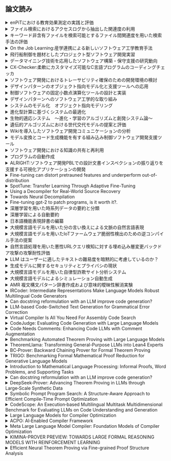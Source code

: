 ## 論文読み  

<details><summary>enPiTにおける教育効果測定の実践と評価</summary>

- [参考](https://www.jstage.jst.go.jp/article/jssst/32/1/32_1_213/_pdf)

    >論文はenPiT（エンタープライズIT人材育成プログラム）における教育効果の測定と評価に焦点を当てている。具体的には、プログラムへの参加者や教育機関での教育の効果を測定し、評価する方法が提案され、その実践結果が報告されている。

</details>

<details><summary>ファイル検索におけるアクセスログから抽出した関連度の利用</summary>

- [参考](https://ipsj.ixsq.nii.ac.jp/ej/?action=repository_action_common_download&item_id=18831&item_no=1&attribute_id=1&file_no=1)

    >アクセスログから得られた情報を利用してファイル検索の関連度を向上させる方法について述べている。具体的には、ユーザーがファイルをアクセスした履歴などのアクセスログから関連度を抽出し、それを検索のランキングやフィルタリングに利用することが議論されている。この手法は、検索結果の質を向上させ、ユーザーの検索体験を向上させることが期待される。

</details>

<details><summary>キーワード非含有ファイルを検索可能とするファイル間関連度を用いた検索手法の評価</summary>

- [参考](https://www.ieice.org/iss/de/DEWS/DEWS2008/proceedings/files/e10/e10-6.pdf)

    >この手法では、キーワードが含まれていないファイル同士の関連性を評価し、検索結果の精度向上を図っている。  

</details>

<details><summary>On the Job Learning:産学連携による新しいソフトウェア工学教育手法</summary>

- [参考](https://www.sa.cs.titech.ac.jp/~tkobaya/paper/sigss200908tkobaya.pdf)

    >この論文では、情報セキュリティに関する研究に焦点をおいている。情報セキュリティの重要性とその背後にある概念について議論している。コンピュータシステムやネットワークにおけるセキュリティ問題を中心に議論している。現代の情報セキュリティにおける課題や将来の展望についても議論している。

</details>

<details><summary>飛行船制御を題材としたプロジェクト型ソフトウェア開発実習</summary>

- [参考](https://ipsj.ixsq.nii.ac.jp/ej/?action=repository_action_common_download&item_id=67448&item_no=1&attribute_id=1&file_no=1)

    >学生が飛行船の制御システムを開発するプロジェクトである。具体的には、飛行船の飛行パスを制御するアルゴリズムやシステムの開発、制御信号の処理、センサーデータの収集と解析などが含まれる。このプロジェクトを通じて、学生はソフトウェア開発スキルを向上させると同時に、現実世界の問題に対する解決策を提供する能力を養うことができる。

</details>

<details><summary>データマイニング技術を応用したソフトウェア構築・保守支援の研究動向</summary>
             
- [参考](https://www.jstage.jst.go.jp/article/jssst/27/3/27_3_3_13/_pdf)

    >データマイニング技術を利用してソフトウェアの構築や保守を支援する研究の最新動向について述べた論文である。データマイニング技術がソフトウェア開発や保守にどのように応用されているかを述べた論文である。

</details>

<details><summary>CX-Checker:柔軟にカスタマイズ可能なC言語プログラムのコーディングチェッカ</summary>

- [参考](https://ipsj.ixsq.nii.ac.jp/ej/?action=repository_action_common_download&item_id=80670&item_no=1&attribute_id=1&file_no=1)

    >このツールは、C言語プログラムの品質向上を目的として開発され、コーディングスタンダードに準拠しているかを確認している。CX-Checkerの機能、カスタマイズ性、および効果についての内容が議論されている。

</details>

<details><summary>ソフトウェア開発におけるトレーサビリティ確保のための開発環境の検討</summary>

- [参考](https://ipsj.ixsq.nii.ac.jp/ej/?action=repository_action_common_download&item_id=82088&item_no=1&attribute_id=1&file_no=1)

    >ソフトウェア開発におけるトレーサビリティ確保のための開発環境に関する検討に焦点を当てている。具体的には、開発プロセス、ツールの選定、プロジェクト管理手法、要件管理システム、ソースコード管理システムなどが議論されている。要件から設計、実装、テスト、保守までの各段階での変更や影響を追跡し、文書化することが重要であり、適切な開発環境を構築することはプロジェクトの成功に必要である。

</details>

<details><summary>デザインパターンのオブジェクト指向モデル化と支援ツールへの応用</summary>

- [参考](https://www.jstage.jst.go.jp/article/jssst/21/1/21_1_60/_pdf)
    >デザインパターンはソフトウェア設計の再利用可能なテンプレートであり、文書ではそれをオブジェクト指向モデル化する方法や、支援ツールを用いた応用方法について論じられている。このアプローチにより、ソフトウェア開発者は効果的な設計を行い、再利用可能なソリューションを提供することができる。

</details>

<details><summary>制御ソフトウェアの固定小数点演算化ツールの設計と実装</summary>

- [参考](https://ipsj.ixsq.nii.ac.jp/ej/?action=repository_action_common_download&item_id=68338&item_no=1&attribute_id=1&file_no=1)

    >制御ソフトウェアの固定小数点演算化ツールの設計と実装は、言語の選択（車載ソフトウェアは主にC言語）、ビット幅や小数点位置の決定、演算の実装、適切なテストを含む。演算子のオーバーロードや性能と精度のバランスも重要である。

</details>

<details><summary>デザインパターンへのソフトウェア工学的な取り組み</summary>

- [参考](https://www.jstage.jst.go.jp/article/jssst/29/1/29_1_1_130/_pdf)

    >デザインパターンを理解し、適用することでソフトウェアの品質や保守性を向上させることを目指す。

</details>

<details><summary>システムのモデル化　オブジェクト指向モデリング</summary>

- [参考](https://www.jstage.jst.go.jp/article/sicejl1962/46/4/46_4_261/_pdf
)
    >システムの設計や開発において非常に重要な役割を果たす。この手法はシステムをオブジェクトとして抽象化し、それらの間の関係や相互作用を明確にする。具体的には、クラス、オブジェクト、継承、ポリモーフィズム、カプセル化などの概念を活用して、システムの構造や振る舞いをモデル化する。このモデリング手法は、開発者やステークホルダー間でのコミュニケーションを促進し、品質の高いソフトウェアの開発に役立つ。
</details>

<details><summary>進化型計算に基づくシステムの最適化</summary>

- [参考](https://www.jstage.jst.go.jp/article/sicejl1962/35/7/35_7_508/_pdf)

    >進化型計算に基づくシステム最適化は、進化アルゴリズムを使用して、複雑なシステムの最適な設計やパラメータの調整を行う手法であり、解候補を適応度関数に基づいて評価し、適応度の高い個体を選択・変異・交叉させることで、解の探索を進める。
</details>

<details><summary>生物的適応システム　～進化・学習のアルゴリズムと創発システム論～</summary>

- [参考](https://www.jstage.jst.go.jp/article/sicejl1962/40/10/40_10_752/_pdf)

    >進化や学習の原理を基にしたアルゴリズムを通じて、生物的な適応性や創発するシステムを探求している。自然界の生物が環境にどのように適応し、進化しているかを理解し、それをコンピュータ上で模倣する手法が焦点である。
</details>

<details><summary>遺伝的アルゴリズムにおける世代交代モデルの提案と評価</summary>

- [参考](https://www.jstage.jst.go.jp/article/jjsai/12/5/12_734/_pdf/-char/ja)
    >遺伝的アルゴリズムにおける世代交代モデルは、適応度の向上、収束速度、多様性の維持などに大きな影響を与えるため、問題の特性や目的に応じて適切なモデルを選択することが重要である。混合戦略や適切的モデルの導入は、それぞれのモデルの利点を組み合わせることで、より効果的な最適化を実現する可能性がある。
</details>

<details><summary>Wikiを導入したソフトウェア開発コミュニケーションの分析</summary>

- [参考](https://www.jstage.jst.go.jp/article/jsaisigtwo/2009/KSN-006/2009_02/_pdf)
    >Wikiを導入したソフトウェア開発コミュニケーションの分析では、情報共有、コラボレーション、ナレッジマネジメント、コミュニケーションパターンの観点から評価が行われる。Wikiは情報の共有や編集を容易にし、プロジェクトのナレッジを管理しやすくする。分析では、これらの要素がプロジェクトの成功にどの程度貢献しているかが評価される。
</details>

<details><summary>モデル変換とコード生成機能を有する組み込み制御ソフトウェア開発支援ツール</summary>

- [参考](https://ipsj.ixsq.nii.ac.jp/ej/?action=repository_action_common_download&item_id=109512&item_no=1&attribute_id=1&file_no=1)
    >組み込み制御ソフトウェア開発支援ツールには、モデル変換とコード生成機能が組み込まれている。これにより、モデルベースの開発アプローチを採用し、モデルから自動的にコードを生成することが可能である。これにより、開発プロセスの効率化やエラーの削減が図られる。
</details>

<details><summary>ソフトウェア開発における知識の共有と再利用</summary>

- [参考](https://www.jstage.jst.go.jp/article/jjsai/9/1/9_34/_pdf)
    >ソフトウェア開発における知識の共有と再利用は、効率的な開発プロセスのために重要である。これを実現する方法はいくつかある。例えば、コーディング制約やドキュメント化された設計ガイドラインを作成し、チーム内で共有することが挙げられる。また、コードリポジトリやドキュメント管理システムを活用して、コードやドキュメントを共有し、再利用可能なコンポーネントやパターンを継続的に蓄積していくことも重要である。さらに、チーム内での定期的なコードレビューやペアプログラミングを通じて、知識の共有と品質の向上えお図ることも効果的である。
</details>

<details><summary>プログラムの自動作成</summary>

- [参考](https://ipsj.ixsq.nii.ac.jp/ej/?action=repository_action_common_download&item_id=7042&item_no=1&attribute_id=1&file_no=1)
    >プログラムの自動生成に関数する研究は、AIの進化と共に拡大しているが、現時点では複雑なタスクや特定の文脈においては限界がある。特に、人間の創造性や抽象的な問題解決能力を模倣することは難しく、現実世界の複雑な状況に適応する能力にも限界がある。ソフトウェア工学は、ソフトウェアの開発、保守、および管理に関する原則や手法を研究する。プログラムの自動生成は、これらの原則や手法を活用して、効率的かつ信頼性の高いソフトウェアを生成することを目指している。特に、形式手法やモデル駆動型開発などのアプローチが、自動生成技術との統合において重要な役割を果たしている。
</details>

<details><summary>ALRIGHT:ソフトウェア開発PBLでの設計文書インスペクションの振り返りを支援する可視化アプリケーションの開発</summary>

- [参考](https://www.google.com/url?sa=t&source=web&rct=j&opi=89978449&url=https://www.jstage.jst.go.jp/article/repit/2024/0/2024_9/_article/-char/ja&ved=2ahUKEwjDs-nrkMGGAxU6hlYBHUtyB4sQFnoECBcQAQ&usg=AOvVaw2UUS8T35c9LGri3DPlXcKF)
    >このアプリケーションは、チームメンバーがせえっ京文書を共有し、レビューする際に視覚的な手法を使用して効率的なコラボレーションを促進する。論文では、アプリケーションの設計、実装、および評価に関する詳細が提供され、実際の効果や可能性について議論されている。
</details>

<details><summary>Fine-tuning can distort pretrauned features and underperform out-of-distribution</summary>

- [参考](https://arxiv.org/pdf/2202.10054)
    >### 背景  
    >**事前学習とファインチューニング**:最近のディープラーニングでは、一般的な大規模データセットで事前学習されたモデルを利用し、そのモデルを特定のタスクやデータセットに適合させるためにファインチューニングする手法が一般的である。  
    **分布外データにおけるパフォーマンス**:一般的に、ファインチューニングされたモデルは分布内データには良好に対応しますが、分布外データに対するパフォーマンスが懸念されている。  
    >### 研究の動機
    >モデルが分布外データに対してなぜパフォーマンスが低下するのかを理解し、ファインチューニングの手法を改善することが、この研究の中心的なテーマである。
    >### 主要な発見  
    >1.**特徴の歪み**:
    >- ファインチューニングは、事前学習されたモデルの学習済み特徴を歪め、操作を加えてしまうことがある。これは新しいデータセットに適応する際に、オリジナルの特徴が変化するためである。
    >- 特徴が歪むことで、モデルの一般化能力が損なわれ、特に分布外データに対して対応できなくなるリスクがある。  
    >2.**実験と解析**:
    >- 複数の実験を通じて、ファインチューニングがどのように特徴を変え、分布外データに対してどの程度の影響を与えるかを検証している。
    >- 結果として、ファインチューニングは分布内のパフォーマンスを向上させる一方で、分布外データでのパフォーマンスに悪影響を及ぼすことが確認された。
    >### 解決策の提案
    >- **レギュラリゼーションとレイヤーの凍結**:モデルの安定した特性を維持しつつ、新しいタスクに柔軟に適応させるために、特定のレイヤーを凍結することが有用であると提案されている。
    >- **構造的なアプローチ**:特徴の操作を最小限に抑え、むしろ事前学習された特徴の利点を維持するための戦略についても考察されている。
    >### 結論
    >この研究は、ファインチューニングが提供するメリットと同時に、それが持つ潜在的なデメリットに光を当てている。特に分布外データへの一般化能力の低下について、注意深く検討する必要があると警告している。これにより、研究者や実務者は、モデルを新しいデータセットやタスクに適応させる際の手法について再考し、調整する必要があるとしている。
</details>

<details><summary>SpotTune: Transfer Learning Through Adaptive Fine-Tuning</summary>

- [参考](https://openaccess.thecvf.com/content_CVPR_2019/papers/Guo_SpotTune_Transfer_Learning_Through_Adaptive_Fine-Tuning_CVPR_2019_paper.pdf)
    >### 問題設定
    >転移学習では、大規模なデータセットで訓練されたモデルを小規模データセットの異なるタスクに適用することがしばしばある。この際、どの層を固定し、どの層を微調整するかを選択することが重要となる。
    >### 提案手法(SpotTune)
    >提案されたSpotTuneは、各サンプルに対して異なる層の微調整を動的に選択することを可能にする手法である。特に、従来の方法とは異なり、すべてのサンプルに対して同じ層構成を固定または微調整するのではなく、サンプルごとに微調整が必要な層を自動的に決定する。
    >### 技術的詳細
    >SpotTuneは、適応的なハイパーネットワークを利用して各サンプルに対する最適な微調整パスを選択する。これにより、パフォーマンスを最大化するための動的かつ効率的なモデルチューニングを実現する。
    >### 実験と結果
    >提案手法は複数のデータセットを用いた実験で評価され、従来の微調整方法よりも優れた性能を示した。特に、異なるタスクにおける適応的な層選択により、モデルの柔軟性と精度が向上することが確認された。
</details>

<details><summary>Using a Decompiler for Real-World Source Recovery</summary>

- [参考](https://citeseerx.ist.psu.edu/document?repid=rep1&type=pdf&doi=18e857c36b5627c9f19f0da978e709ab0617a0a7)
    >### 目的
    >この研究の主な目的は、逆コンパイルを使用して実世界のソフトウェアバイナリから有用なソースコードを復元する方法と、その実用性について評価することである。
    >### 背景
    >古いソフトウェアにおいてソースコードが行方不明になっている場合、逆コンパイルによって得られたコードを基にして保守やアップデートを行うことができる。マルウェアなどのセキュリティ脅威に対し、その動作を分析するために逆コンパイラが使われる。逆コンパイルにより、バイナリの振る舞いを理解し、脆弱性や不正行為を特定することが可能である。異なるプラットフォーム間でソフトウェアを移植する際、オリジナルのソースコードがない場合には逆コンパイルによるソースコードの再現が役に立つ。このような様々な場面で逆コンパイルが用いられる。
    >### 手法
    >ここでは、特定の逆コンパイラを用いて、どのように実際のソフトウェアバイナリからソースコードを再現できるかを示している。また、その手法の限界や課題についても考察されている。例えば、コンパイルされたコードの最適化が逆コンパイルプロセスに与える影響などを分析する。
    >### 結果
    >実際のソフトウェアを対象としたケーススタディを通して、提案手法がどの程度の効果を発揮するかを示しています。これにより、逆コンパイルが実際のソフトウェアプロジェクトにおけるソースコードの理解に役立つことが実証された。
    >### 結論
    >逆コンパイルは完全なソースコード復元を保証するものではないが、バイナリからの知識抽出やセキュリティ対策の評価など、多くの実用的な場面で有用であることを示している。また、研究者は逆コンパイル技術のさらなる改善の必要性を強調している。  
</details>

<details><summary>Towards Neural Decompilation</summary>

- [参考](https://arxiv.org/pdf/1905.08325)
    >### 背景と動機
    >逆コンパイルは、セキュリティ分析、ソフトウェア保守、互換性のための解析で必要となることがありますが、従来の逆コンパイラは限界がある。特に、コードの複雑さやコンパイラの最適化により、逆コンパイルされコードの可読性が損なわれることがある。
    >ニューラルネットワークの進展を背景に、機械学習技術を応用した逆コンパイルの可能性を探ることで、より高精度な復元が期待される。
    >### 提案手法
    >本研究では、ニューラルネットワークを活用した新しいアプローチを提案している。具体的にはエンコーダ・デコーダアーキテクチャを使用し、バイナリコードを入力として取り込み、それを高水準なソースコードに変換する。
    >モデルは、Seq2Seqと呼ばれる手法に基づき、バイナリコードの命令列を直接、対応する高水準プログラム構造にマッピングする。  
    >### 実験と評価
    >提案モデルの性能を評価するため、様々な種類の入力バイナリに対して実験を行った。この評価には、既存の逆コンパイラと比較し、可読性や構造の再現性、正確性などの指標を用いて性能を分析した。
    >結果として、ニューラルネットワークによる逆コンパイルは一部のケースで従来手法を上回る結果を示し、特にオブジェクト指向プログラムや制御フローの複雑なコードに対して効果的であることが確認された。
    >### 課題と今後の研究
    >新しいアプローチにはなお解決すべき課題が存在し、特に学習データセットの充実と、様々なプログラミング言語やコンパイラ設定への適応が必要である。
    >今後の研究では、より多くのデータを用いてモデルの精度を向上させることや、異なるプログラミング言語に対する一般化能力を高めることが目指されている。  
</details>

<details><summary>Fine-tuning gpt-2 to patch programs, is it worth it?.</summary>

- [参考](https://real.mtak.hu/150350/1/Lajko-ISSQ2022.pdf)
    > GPT-2が、コードやプログラムにも適用可能かを調査している。そのために、著者たちはコードの「パッチ」をあてる、すなわちプログラムのバグ修正や機能改善のためにモデルを利用する方法を考えた。  
    > この研究では、プログラムに関連するデータセットを使って、GPT-2をファインチューニングし、コードの修正に活用できるかを試行した。  
    > 実験のプロセスでは、一般的なプログラムエラーやバグを含むデータセットを集め、それを元にGPT-2にファインチューニングを行った。次いで、ファインチューニングされたモデルがコードのパッチを生成できるか、あるいはどの程度効果的にバグを修正できるかをテストした。  
    > 結果として、ファインチューニングされたGPT-2は、ある程度のプログラム修正を自動で生成できることが確認されたが、すべてのケースで最適な解決策を提案するわけではないことも明らかになった。つまり、GPT-2は特定のシンプルな問題に対するアプローチとしては有用であるものの、より複雑なバグ修正には限界があることが示唆される。さらに、研究はGPT-2のサイズやファインチューニングに使ったデータセットの影響についても考察している。より大きなモデルや多様で質の高いデータセットを使用した場合、パフォーマンス向上の可能性がある。  
    > 結論として、GPT-2をファインチューニングしてプログラム修正に利用することは一定の価値があるものの、現状では補助的なツールとしての活用が妥当であり、この技術のさらなる進化が必要とされている。  
</details>

<details><summary>深層学習を用いた時系列データの要約と分類</summary>

- [参考](https://db-event.jpn.org/deim2018/data/papers/241.pdf)
    > 時系列データを扱うための深層学習技術を用いた手法について研究している。
    > 1. **時系列データの重要性**: 時系列データは金融市場や気象データ、センサーデータなどさまざまな領域で重要な役割を果たしている。これらのデータを効果的に分析することは、様々な意思決定や予測に役立つ。

    > 2. **深層学習の利点**: 深層学習は、大量のデータから特徴を自動で抽出し、人間が設計するよりも効率的にパターンを捉える能力がある。特に、時系列データの複雑な依存関係やパターンを学ぶのに適している。

    > 3. **要約と分類の手法**: 論文では、深層学習を用いて時系列データを要約し、それを基に分類を行う手法が紹介されている。まず、データの要約を通じて重要な特徴を抽出し、その特徴を用いて分類を行う。

    > 4. **モデルの設計と評価**: 山室氏らは、時系列データに特化した深層学習モデル（例えば、リカレントニューラルネットワーク（RNN）やその派生モデル）を設計し、それを用いて実験を行った。評価では、モデルがどれほど効果的にデータを要約し、分類が行えるかを検証し、他の手法と比較している。

    > 5. **実験結果と応用可能性**: 研究の結果、提案された深層学習モデルが従来の手法に対して優れた性能を示すことが確認された。また、この手法はさまざまな時系列データの分類問題に応用可能であることが示されている。

    > この研究は、時系列データの分析における深層学習の有効性を示し、今後の応用範囲を広げるための基盤を提供するもの。
</details>

<details><summary>深層学習による自動要約</summary>

- [参考](https://www.jstage.jst.go.jp/article/jjsai/34/4/34_446/_pdf)
> 1. **自動要約の重要性**
> 膨大な情報が日々生成される現代では、重要な情報を効率的に抽出するための自動要約技術が非常に重要である。この技術は特に長文のテキストを迅速に把握するのに使える。
> 2. **深層学習の活用**
> 西川氏の論文では、深層学習を利用した自動要約のアプローチが紹介されている。従来の手法に比べ、深層学習はより自然で人間に近い要約を生成する能力をもっている。
> 3. **概要と抽出型要約**
> 自動要約には主に「抽出型要約」と「要約生成」という2つのタイプがある。抽出型要約は、元の文章から重要な部分をそのまま抜き出す手法である。一方で、要約生成は文章全体を理解し、新たな文章を生成する。この論文では、特に抽出型要約に焦点を当て、深層学習モデルをどのように適用するかを説明している。
> 4. **モデルの訓練と評価**
> 論文では、実際に深層学習を用いて要約モデルを訓練し、その性能評価を行った結果が示されている。具体的には、教師あり学習を通したモデルの改善や、評価指標を用いた要約品質の検証が行われている。
> 5. **結果と今後の展望**
> 論文の結果として、深層学習を用いた自動要約は、従来の手法に比べて優れた結果を示していることが明らかになった。また、今後の展望として、日本語の特性を考慮したさらなるモデルの改善や、異なる分野への適用可能性が提案されている。
> この論文は、自動要約技術の発展における深層学習の重要性を示し、今後の研究の方向性を示す重要な研究である。
</details>

<details><summary>日本語機能表現辞書の編纂</summary>

- [参考](https://www.jstage.jst.go.jp/article/jnlp1994/14/5/14_5_123/_pdf)
> 1. **研究の背景と目的**:
> 日本語の機能表現は、文法的機能を持つ表現、意味を補助したり修飾したりする表現などが含まれているが、それらは多様で複雑であるため、体系的な整理が難しいという問題がある。  
> 著者らはこれらの表現を体系的に整理し、辞書形式で提供することで、自然言語処理や言語研究の基盤的なリソースを構築することを目的としている。  
> 2. **データ収集と分類**:
> 著者らは、言語資料や既存の文献をもとに、日本語の代表的な機能表現を収集した。  
> 収集した表現は、形式、意味、用法などの観点から詳細に分類された。分類基準としては、分類基準としては、文法的機能（例：テンス、ムード）、意味的役割（例：因果関係、目的）などがある。  
> 3. **辞書の編纂**:
> 各機能表現について、表現そのものの形式、使用される文脈、関連する例文、意味や機能の解説などの情報を整理した。  
> 辞書は電子的な形式でも提供され、自然言語処理システムにも容易に統合できるように設計されている。  
> 4. **自然言語処理への応用**:
> 機械翻訳や自動要約、文法チェック、情報抽出などの自然言語処理タスクでの利用を想定している。特に、日本語の表現の多様性とニュアンスを適切に処理するために、この辞書が有用となることが強調されている。  
> 5. **言語教育への貢献**:
> 辞書は、日本語学習者や教師にとっても有益なリソースであり、表現の使い方を学ぶための教材としても活用可能である。  
>
> この研究は、日本語の機能表現を体系的に捉え、それを利用しやすい形で提供することで、言語研究と技術応用の両面から、日本語理解の深化に貢献している。この辞書を通して、より正確で深い日本語の解析や生成が可能になることが期待されている。  
</details>

<details><summary>大規模言語モデルを用いた分の言い換えによる文脈の自然言語表現</summary>

- [参考](https://www.jstage.jst.go.jp/article/pjsai/JSAI2024/0/JSAI2024_3T1OS6a01/_pdf)
> 1. **研究背景**:
> 自然言語処理において、文の意味を保持しつつ文を言い換えることは重要な課題である。言い換え技術は、機械翻訳、要約生成、対話システムなど多くの応用に寄与する。  
> 大規模言語モデル（例えばBERTやGPTなど）の進化により、より自然で文脈に応じた言い換えが可能になっている。  
> 2. **研究の目的**:
> この研究は、大規模言語モデルを活用して、文の文脈を考慮した自然な言い換えを生成する手法を開発することを目指している。  
> 特に、文脈を保ちながら、多様で適切な言い換えを自動的に生成できるアルゴリズムの構築に着目している。  
> 3. **手法**:
> 提案された手法では、大規模言語モデルを利用して、与えられた文の文脈を理解し、その文脈を理解し、その文脈に応じた言い換え表現を生成する。  
> モデルはまず入力文の意味を解析し、その後、意味を維持しながら異なる表現を生成するプロセスを経る。
> 4. **実験と評価**:
> 著者らは提案手法の有効性を検証するために、いくつかの実験を行っている。これには、人間の評価者による主観的な評価や、自動評価指標を用いた定量的な評価が含まれる。
> 評価結果は、提案手法が従来の手法よりも自然で一貫した文脈を維持した言い換えを生成できることを示している。
> 5. **応用と今後の展望**:
> この技術は、対話システムにおけるユーザーインタフェースの改善、教育分野での教材開発、およびコンテンツ制作における自動化ツールとして応用が期待されている。
> 今後の課題としては、より多様な言い換え生成のためのモデルの改善や、特定の文脈に対する適応力の向上が挙げられる。

> この研究は、言い換え技術の精度を向上させるだけでなく、幅広い自然言語処理タスクへの応用可能性を示しており、言語モデルの実用化に向けた重要な一歩となっている。
</details>

<details><summary>大規模言語モデルを用いたIoTファームウェア脆弱性検出のための逆コンパイル手法の提案</summary>

- [参考](https://ipsj.ixsq.nii.ac.jp/ej/?action=repository_uri&item_id=240772&file_id=1&file_no=1)  
> 1. **背景と動機**:
> IoTデバイスは生活の多くの場面で利用されているが、そのファームウェアはしばしばセキュリティが脆弱である。これにより、攻撃者がデバイスを悪用する危険性が高くなる。  
>  ファームウェアの解析、特に逆コンパイルはセキュリティ評価の重要なプロセスであるが、そのプロセスには高度な専門知識と多大な時間を要する。  
> 2. **研究の目的**:
> 大規模言語モデルを活用して、ファームウェアのバイナリコードをより効率的に解析し、潜在的な潜在的な脆弱性を自動的に検出する手法を開発することを目指している。  
> 3. **手法**:
> 提案手法では、まずIoTデバイスのバイナリコードを抽出し、大規模言語モデルにより解析する。言語モデルは自然言語処理技術を基盤としており、コードの構造と動作を理解し、潜在的な脆弱性を指摘する。  
> モデルは、逆コンパイル過程で生成される中間表現を分析し、脆弱性パターンを検出するために訓練されている。  
> 4. **実験と評価**:
> 提案された手法はいくつかの既存のIoTデバイスファームウェアに適用され、従来の逆コンパイル手法と比較されている。  
> 実験結果によれば、提案手法はより高い精度で脆弱性を検出できることが確認されており、解析に要する時間も短縮されている。  
> 5. **応用と今後の課題**:
> この手法は、IoTデバイスのセキュリティ向上に寄与し、ファームウェア開発やデブロイメントの際のセキュリティ評価ツールとして利用されることが期待される。    
> 次のステップとして、さらなる精度向上のためのモデルの改良や、異なる種類のバイナリフォーマットへの対応、実用的なツールの開発が挙げられる。
  
> この研究は、IoTセキュリティの強化に向けた重要な貢献をしている。大規模言語モデルを活用することで、手間がかかるプロセスを自動化し、かつ成果を向上させることで、IoTデバイスの安全性を高めることを狙っている。
</details>

<details><summary>自然言語処理を用いた悪性URLクエリ検知に対する埋め込み層変更バックドア攻撃の攻撃耐性評価</summary>

- [参考](https://ipsj.ixsq.nii.ac.jp/ej/?action=repository_action_common_download&item_id=240993&item_no=1&attribute_id=1&file_no=1)
> 1. **研究の背景と目的**:
> 悪性URLの検知は、インターネットセキュリティにおいて重要な課題である。これを高精度で実現するために、NLP技術や機械学習モデルが広く利用されている。  
> 一方で、これらのモデルは「バックドア攻撃」に対して脆弱であり、攻撃者がモデル内に意図的な脆弱性を組み込むことで、誤検知を誘発する可能性がある。
> この研究の目的は、特に「埋め込み層変更」と呼ばれる方法を用いたバックドア攻撃に対するモデルの耐性を評価することである。
> 2. **攻撃手法**:
> 「埋め込み層変更バックドア攻撃」とは、モデルの埋め込み層を標的とし、意図的に改変することで、特定のトリガによって予測を操れるようにする攻撃手法である。
> この方法を用いることで、普段の検出精度を維持しつつ、特定の不正クエリが意図的に逃れるように操作できてしまう。
> 3. **実験と評価**:
> 著者らは、実際に悪性URL検知モデルにこの攻撃を適用し、どの程度の精度で攻撃が成功するかを評価した。
> また、攻撃に対するモデルの耐性を強化するために、いくつかの防御策も検討されている。
> これには、モデルのトレーニングデータを改良するアプローチや、ロバスト性を高めるための新たなトレーニング手法の導入が含まれる。
> 4. **結果と考察**:
> 結果として、このタイプのバックドア攻撃が成功する条件や、その影響の範囲が明らかにされた。
> 攻撃に対する防御策について、提案された手法はある程度の攻撃耐性を持つことが確認されたものの、完全な防御にはさらなる研究が必要であることが示された。
> 5. **今後の展望**:
> 今後はさらに効果的な防御策の開発や、他の種類の攻撃手法に対する耐性評価が必要である。
> 特に、実世界での適用を考慮したモデルの改良、およびセキュリティ評価フレームワークの構築が重要とされている。

> この研究は、NLPを用いたシステムの安全性確保において、潜在的な脅威を理解し、それに対する防御策を講じるために重要なインサイトを提供している。
</details>

<details><summary>LLM はユーザーに適したテキストの難易度を暗黙的に考慮しているのか？</summary>

- [参考](https://www.anlp.jp/proceedings/annual_meeting/2024/pdf_dir/A3-6.pdf)
> 1. **研究の背景**:
> 大規模言語モデルは、テキスト生成や質問応答などのタスクにおいて、ユーザーに対する親和性が重要である。
> 特に、教育やカスタマーサポートの分野では、ユーザーの理解度に適した情報を提供することが求められている。
> 2. **研究の目的**:
> この研究の主な目的は、LLMが生成するテキストがユーザーの知識レベルや情報処理能力に適応できているかどうかを探ることである。
> 具体的には、モデルの出力が無意識のうちに難易度を調整しているかを評価する。
> 3. **方法論**:
> 実験では、異なる理解レベルを持つと想定されるユーザーグループごとに、同一の質問をLLMに投げかける。
> 生成されたテキストの難易度を、その複雑さや専門性を評価する指標を用いて分析する。
> 4. **評価と結果**:
> 結果として、LLMはある程度までユーザーの理解度に応じたテキストを生成できることが確認されたが、これは明示的にデザインされたわけではなく、むしろモデルが持つ膨大なデータによる副次的なものと考えれる。
> いくつかのケースでは、複雑な専門用語の使用によって不適切なレベルの情報を提供してしまうことも観察された。
> 5. **考察と結論**:
> 研究は、LLMの強みである幅広いデータによる多様な表現の生成能力を強化する一方で、ユーザーのプロファイルを明示的に考慮した生成モデルの必要性に言及している。
> 将来的に、ユーザーの理解度にリアルタイムで適応できるようなアルゴリズムの開発が求められる。

> この研究は、自然言語処理システムにおけるユーザー経験向上の観点から、LLMの利用方法を再考するアプローチを提供している。
</details>

<details><summary>生成モデルに関するセキュリティとプライバシの現状</summary>

- [参考](https://ipsj.ixsq.nii.ac.jp/ej/?action=repository_action_common_download&item_id=240785&item_no=1&attribute_id=1&file_no=1)
> 1. **背景**:
> 生成モデルは、テキスト、画像、音声などの多様な形式のデータを自動生成するために用いられ、様々な分野で革新的な応用がされている。
> しかし、生成モデルの普及に伴い、セキュリティとプライバシに関する新たな問題が浮上してきている。
> 2. **セキュリティの課題**:
> 生成モデルはフェイクコンテンツを生成する能力を持つため、偽情報の拡散に悪用される可能性がある。
> また、生成モデル自体が攻撃を受けることもある。例えば、バックドア攻撃やモデルの投毒(poisoning)などにより、意図的に誤った出力を導き出すことができる。
> 3. **プライバシーの問題**:
> モデルがプライベートなデータを学習に使用する場合、そのデータが生成した出力に含まれる可能性があるため、プライバシーの侵害が懸念される。
> 特に、訓練データから学習した情報が意図せず漏洩する「メモリリーク」が問題とされている。
> 4. **現状の技術的対応**:
> フェイクコンテンツ対策として、生成物の真偽を判別する技術の開発が進められている。
> プライバシー保護のために、差分プライバシーやフェデレーテッドラーニングなどの手法が提案されているが、完全な解決には至っていない。
> 5. **結論と今後の展望**:
> 生成モデルに利点を最大化するためには、同時に考慮すべきセキュリティとプライバシーの課題が多く存在し、これらのバランスを取ることが研究者にとっての大きな挑戦である。
> 未来の展望としては、技術的進展に加えて、倫理、法律的な対応も含めた多面的なアプローチが必要であると指摘している。

> この論文は、生成モデルの後半な利用が進む中で、セキュリティとプライバシーに関する重要な課題を明らかにし、これらの課題に対処するための枠組みやアプローチを検討している。
</details>

<details><summary>大規模言語モデルを用いた自律型詐欺サイト分析システム</summary>

- [参考](https://ipsj.ixsq.nii.ac.jp/ej/?action=repository_action_common_download&item_id=240888&item_no=1&attribute_id=1&file_no=1)
> 1. **研究の背景**:
> インターネット上の詐欺サイトは、個人情報の盗難や金融詐欺を目的としており、ますます巧妙化している。
> こうしたサイトを迅速かつ正確に検出することは、ネットセキュリティにおける重大な課題である。
> 2. **研究の目的**:
> 本研究の目的は、大規模言語モデルを用いて詐欺サイトを自律的に分析し、高い精度で迅速に識別するシステムを開発することである。
> 3. **システムの概要**:
> システムは、大規模言語モデルを利用して、サイトのテキストコンテンツやメタデータを解析し、詐欺の兆候を自動で検出する。
> モデルは言語パターンやスタイル、典型的な詐欺手法に基づくキーワードの出現頻度などを分析し、サイトの危険度を評価する。
> 4. **実験と評価**:
> システムの精度を評価するために、既知の詐欺サイトと合法サイトを含むデータセットを用いて実験を行った。
> 結果として、自律型詐欺サイト分析システムは、高井正解率と低いご認識率で詐欺サイトを検出できることが示された。
> 5. **応用と利点**:
> このシステムは、企業のセキュリティチームが日常的なURL検査プロセスに統合することで、セキュリティリスクを低減し、迅速な対応を可能にする。
> 自律型であるため、人的リソースを節約し、スケーラビリティも兼ね備えている。
> 6. **今後の課題と展望**:
> システムの適用範囲拡大として、より多様な言語や市場向けに対応する必要がある。
> 絶えず進化する詐欺手法に対して、モデルの更新と検出能力の向上が求められる。

> この研究は、セキュリティ分野におけるAIの利用の可能性を拓くものであり、詐欺サイトの迅速な検知と対策を支援する有効なアプローチを提供している。
</details>

<details><summary>大規模言語モデルによるシミュレーション自動生成</summary>

> [参考](https://www.jstage.jst.go.jp/article/pjsai/JSAI2024/0/JSAI2024_1K4OS15a02/_pdf)
> 1. **研究の背景**:
> シミュレーションは科学、工学、経済学などの多くの分野で重要な役割を果たす。しかし、複雑なシミュレーションを構築することは専門的なスキルと多大な時間を要する。
> 最近のAI技術、特に大規模言語モデルは自然言語を通じて複雑なタスクを理解し、遂行する能力が高く評価されている。
> 2. **研究の目的**:
> 本研究の目的は、シミュレーションの設計と構築を自動化するために、大規模言語モデルの能力を活用することである。
> 特に、ユーザーがシミュレーションの要件を自然言語で記述し、その記述を基に言語モデルが自動的にシミュレーションを生成するシステムを開発することを目指している。
> 3. **手法**:
> 提案された手法では、シミュレーションの要件を自然言語で記述し、そのテキストを大規模言語モデルが解析する。
> モデルは解析結果を基に、シミュレーションに必要な要素やその関係を自動的に構築する。
> 生成されたシミュレーションは、ユーザーによる微調整が可能で、さらなる細部調整を通じて目的に合ったシミュレーションが実現される。
> 4. **実験と評価**:
> いくつかのケーススタディを通じて、このアプローチの有効性が検証されている。これには具体的なシミュレーションシナリオの生成とその正確性、効率性の評価が含まれる。
> 結果は提案手法が従来の手動によるシミュレーション構築と比較して大幅に時間を節約できることを示した。
> 5. **利点と応用**:
> このシステムは、シミュレーション構築の時間とコストを削減し、専門家以外のユーザーにも複雑なシミュレーションを利用する機会を提供する。
> 教育、研究開発、産業応用など、幅広い分野での応用が期待される。
> 6. **今後の展望**:
> 言語モデルをより専門的なシミュレーション分野に適用するためのさらなるトレーニングや、モデルの精度向上が進められる予定である。
> システムの拡張性を考慮した継続的な開発が見込まれる。

> この研究は、AI技術によるプロセス自動化の可能性を示し、シミュレーション生成の新しいパラダイムを提供している。
</details>

<details><summary>AMR 複文構文パターン辞書作成および意味的曖昧性解消実験</summary>

- [参考](https://ipsj.ixsq.nii.ac.jp/ej/?action=repository_action_common_download&item_id=208162&item_no=1&attribute_id=1&file_no=1)
> 抽象意味表現(AMR)と複雑な文構造の解析におけるその応用に関するものである。AMR PropBankとの関係や複雑な文パターン辞書の開発など、AMRの複雑さを掘り下げている。また、意味論的な曖昧さの解決と、解析におけるリレーショナルAMRの使用についても検討する。
> 1. 自然言語処理における抽象意味表現(AMR)の重要性は何か。  
> 抽象意味表現(AMR)は、文章の構造化された意味表現を提供することで、自然言語処理(NLP)で重要な役割を果たす。その重要性を強調するポイントをいくつか示す。  
> 1.1. 意味理解:  AMRは、使用される特定の単語に依存しない方法で文章の意味を捉える。これにより、基礎となる意味をより深く理解出来る。これは、機械翻訳、質問応答、情報検索などのタスクにとって重要である。  
> 1.2. 標準化: AMRは、文章の意味を表現するための標準化されたフレームワークとして機能し、様々なNLPシステムの比較と評価を容易にする。この標準化は、モデルのトレーニングとテストのためのベンチマークとデータセットの作成に役立つ。  
> 1.3. 曖昧さの処理: AMRは、文章内の概念間の関係を明確に表現することで、意味の曖昧さに対処するように設計されている。これは、多様性と構文のバリエーションから生じる曖昧さを解決するのに役立つ。  
> 1.4. 他のフレームワークとの統合: AMRは、Universal Dependencies(UD)などの他の言語フレームワークと統合できるため様々なNLPアプリケーションでの有用性が向上する。この統合により、構文情報と意味情報を組み合わせることで、より包括的な言語分析が可能になる。  
> 1.5. 複雑な文の解析の促進: AMRを使用すると、複雑な文の構造を解析できる。これは、微妙な言語を理解するために不可欠であり、対話システムや高度なAIなどの高度な理解を必要とするアプリケーションにも不可欠である。   
>
> 全体として、AMRはNLPの強力なツールであり、人間の言語を意味レベルで処理および理解する能力を強化し、、人工知能や計算言語学の様々なアプリケーションに非常に役立つ。  
>
> 2. この論文では、AMR解析における意味上の曖昧さの解決にどのように取り組んでいるか。  
> 2.1. リレーショナル AMR: この論文では、文中の様々なエンティティとアクションの関係を捉えることに重点を置いたリレーショナル AMRの概念について説明する。このアプローチは、文の様々な構成要素が互いにどのように相互作用するするかを強調する構造化された表現を提供することで、曖昧さを明確にするのに役立つ。  
> 2.2. 複雑な文のパターン辞書: 複雑な文の解析を支援するツールとして、複雑な文のパターン辞書の開発が言及されている。この辞書は、複雑な文の構造から生じる曖昧さを識別して解決するのに役立ち、それによってAMR 解析の精度が向上する。  
> 2.3. BERTによる微調整: この論文では、AMR 解析モデルの微調整にBERTを使用することを強調している。BERTの言語の文脈的理解を活用することで、モデルは意味の曖昧さをより適切に処理し、全体的な解析パフォーマンスを向上させることができる。  
> 2.4. 評価指標: 論文では、AMR解析システムのパフォーマンスを評価するための評価指標として、精度、再現度、Fスコアの使用について概説している。これらの指標は、システムが曖昧さをどの程度解決し、文の意味を正確に表現しているかを定量化することに役立つ。
> 2.5. 多様なデータセットでのトレーニング: 論文では、ウィキペディアやAMR PropBankから派生したデータセットなど、多様なデータセットでAMR解析モデルをトレーニングすることの重要性を強調している。様々な言語構造やコンテキストに触れることで、モデルが意味の曖昧さをより効果的に処理できるようになる。
> 
> これらの戦略を採用することで、論文では、意味の曖昧さをより適切に解決して言語をより正確で意味のある表現につながるために、AMR解析を強化する方法を示している。  
> 
> 3. この文書で説明されているAMRとユニバーサル依存関係(UD)の関係について説明する。  
> 3.1. 補完的なフレームワーク: AMRとUDは、言語の分析において異なるものの補完的な目的を果たす。AMRは文の意味的意味を捉えることを重点に置いているが、UDは文中の単語間の文法関係を記述する構文フレームワークを提供する。これらを組み合わせることで、意味情報と構文情報の両方を統合し、言語をより包括的に理解出来る。  
> 3.2. 依存関係構造: この文書では、AMRをUDが提供する依存関係構造に合わせることができることを強調する。このあわせにより、意味的役割と関係が構文的依存関係にどのように対応するかをより微妙に表現できる。AMR表現をUD構造にマッピングすることで、文法形式から意味がどのように構築されるかを分析できるようになった。  
> 3.3. 構文解析手法: この論文では、AMRとUDの両方を活用できる構文解析手法の使用について説明する。例えば、構文解析モデルは、まずUDを使用して文の構文構造を分析し、次にそれに対応するAMR表現を導出するように設計できる。この2段階のアプローチにより、構文と意味の両方の側面が考慮されるようになり、構文解析プロセスが強化される。  
> 3.4. 曖昧さの解決: AMRとUDの統合は、曖昧さの解決に役立つ。UDを通じて構文の依存関係を理解することで、パーサーはAMRの意味の役割と関係についてより情報に基づいた決定を下すことができ、曖昧な文をより適切に処理できるようになる。  
> 3.5. 標準化とベンチマーク: AMRとUDはどちらも標準化されたフレームワークであり、さまざまなNLPシステムの比較と評価を容易にする。この論文では、これらのフレームワークを一緒に使用すると、モデルのトレーニングとテストのベンチマークを作成し、最終的に意味解析タスクのパフォーマンスを向上させることができると強調している。  
>
> 要約すると、AMRとUDの関係は、言語分析における補完的な役割を特徴としており、AMRは意味的洞察を提供し、UDは統語的構造を提供する。これらの統合により、自然言語の理解と処理におけるNLPシステムの機能が強化される。  
>
> 1. AMRの概要
> - 定義: AMRは、文の意味を構造化された形式で捉える意味表現フレームワークとして紹介されている。使用されている特定の単語を抽象化し、代わりに基礎となる概念とその関係に焦点を当てている。  
> - 重要性: この論文では、機械翻訳、質問応答、情報検索などの自然言語処理(NLP)タスクにおけるAMRの重要性を強調している。  
> 2. AMRと意味的曖昧さ  
> - 曖昧さの課題: この論文では、1つの文がコンテキストに基づいて複数の解釈を持つ可能性がある言語の意味的曖昧さによって生じる課題について説明する。  
> - 解決戦略: 正確な意味解析に不可欠な、これらの曖昧さを解決するための効果的ま戦略の必要性を強調している。  
> 3. リレーショナルAMR  
> - 概念: この論文では、文中の様々なエンティティとアクションの関係に焦点を当てたリレーショナルAMRという考え方を紹介している。このアプローチは、これらの関係の構造化された表現を提供することで、曖昧さを明確にすることを目的としている。  
> - 例: この論文では、リレーショナルAMRが従来の方法よりも効果的に複雑な文を表現できる方法を示す例を示す。  
> 4. 複雑な文のパターンの辞書  
> - 開発: 著者は、複雑な文のパターンを処理するために特別に設計された辞書の作成について説明する。この辞書は、曖昧さにつながることが多い複雑な文の構造を識別してっかいせきすることに役立つ。  
> - 用途: この辞書は、意味表現の精度を向上させるためにAMR解析と組み合わせて使用される。  
> 5. BERTの微調整  
> - 方法論: この論文では、BERTを使用してAMR構文解析モデルを微調整する方法について説明する。BERTの言語のコンテキスト理解は、曖昧さをより適切に処理し、構文解析のパフォーマンスを向上させるのに役立つ。  
> - トレーニングの詳細: 使用されるデータセットやBERTモデルに設定されたパラメータなど、トレーニングプロセスの詳細が含まれる場合がある。  
> 6. 評価指標  
> - パフォーマンス評価: この論文では、精度、再現率、Fスコアなど、AMR構文解析システムのパフォーマンスを評価するために使用される評価指標の概要を示す。これらの指標は、システムが曖昧さをどの程度解決し、セマンティクスを正確に表現するかを定量化するのに役立つ。  
> - 結果: 著者は、AMR構文解析の改善におけるアプローチの有効性を示す実験の結果を提示する可能性がある。  
> 7. ユニバーサル　ディペンデンシー(UD)との統合  
> - 補完的フレームワーク: AMRとUDの関係について検討し、これらのフレームワークを統合して言語分析を強化する方法を強調する。AMRは意味的洞察を提供し、UDは構文構造を提供する。  
> - 構文解析手法: この論文では、AMRとUDの両方を活用し、より包括的な言語分析を可能にする構文解析手法について説明する。  
> 8. 結論と今後の取り組み  
> - この論文では、複合文パターン　レキシコンの開発における貢献と、それがAMR構文解析に与える影響についてまとめている。  
> - 今後の方向性: レキシコンのさらなる改良、追加の構文解析手法の検討、または他のNLPタスクでのAMRの適用の拡大など、今後の研究分野を提案する場合がある。  
</details>

<details><summary>IRCoder: Intermediate Representations Make Language Models Robust Multilingual Code Generators</summary>

- [参考](https://aclanthology.org/2024.acl-long.802.pdf)
> - 概要: この論文ではコンパイラ中間表現(IR)を使用してコード生成モデル(コードLM)の多言語機能を強化する方法について説明する。この論文では、約400万のソースコードとそれに対応するIRのペアで構成されるSLTransデータセットを紹介している。著者らは、コード補完、理解、および指示の追跡など、様々なタスクのパフォーマンスが向上する、IRでのコードLMのグラウンディングの利点を実証するための実験を実施している。この論文の目的は、中間表現を活用して多言語コード生成の理解と機能を向上させ、最終的にソフトウェア開発者の生産性を向上させることである。  
> 1. IRCoderの主な貢献は？
> 1.1. SLTransデータセットの作成: 著者らは、約400万組の自己完結型ソースコードファイルとそれに対応する中間表現(IR)で構成される並列データセットであるSLTransを開発した。  
> 1.2. グラウンディングの利点の調査: この論文では、IRでCode-LMをグラウンディングすることの利点を体系的に調査し、様々なタスクとプログラミング言語にわたって有意かつ一貫した経験的利益を実証している。  
> 1.3. IRCoderモデルの開発: 著者らは、11億から73億のパラメータのサイズに及ぶ、IRCoderと呼ばれる一連の基本および命令調整済みCode-LMを作成し、公開した。これらのモデルは、SLTransからの並列データと単一言語データの混合に対する継続的な事前トレーニングの結果である。  
> 1.4. 扱われる研究課題: この論文では、並列ソースコード-IRコーパスによる明示的なグラウンディングによるトレーニングの有効性、プロンプトの変動＠に対する堅牢性、多言語パフォーマンスの向上、事前トレーニングが指示に従うことに与える影響など、いくつかの研究課題に取り組んでいる。  
>
> これらの貢献は、コード生成モデルの堅牢性と多言語機能を強化し、様々なプログラミング言語でのコードの理解と生成を向上させることを目的としている。  
> 
> 2. 中間表現により多言語コード生成がどのように改善されるか？  
> 2.1. 共有セマンティックフレームワーク: IRは、様々なプログラミング言語の構成要素を整合できる共通のセマンティックフレームワークとして機能する。この共有表現は、様々な言語の構造を統一された形式で固定することで言語間の転送を容易にし、モデルが言語間でより効果的にコードを理解および生成するのに役立つ。  
> 2.2.   言語固有の干渉の削減: 共有IRを利用することで、モデルは言語固有のパラメータから生じる可能性のある否定的な干渉を最小限に抑えることが出来る。このアプローチにより、コード構成要素をより一般化して理解できるようになり、事前トレーニングデータの一部ではなかった言語にモデルを一般化する能力を高めることができる。  
> 2.3. 堅牢性とパフォーマンスの向上: IRでのコードLMの基盤化は、迅速な堅牢性、多言語コード補完、コード理解、および指示の追跡など、様々なタスクで大幅なパフォーマンス向上につながることが示されている。これは、従来のCode-LM事前トレーニングコーパス、よりも桁違いに小さいデータセットでトレーニングしながら実現される。  
> 2.4. 知識移転の促進: IRを使用すると、リソースの多いプログラミング言語からリソースの少ないプログラミング言語への知識の移転を効果的に行うことができる。これは、急速に進化するプログラミング言語や、コードコーパスにおける言語の偏った分布という状況では特に重要である。  
> 2.5. 言語構成の強化された学習: IRのトレーニングにより、Code-LMはIR言語の構文とセマンティクスを学習するようになり、様々なプログラミング言語のIR構成とそれぞれの構成の整合性が向上する。この整合性により、正確でコンテキストに適したコードを生成するモデルの能力が向上する。  
>
> 全体として、言語コード生成モデルのトレーニングに中間表現を統合すると、モデルの理解と生成能力が向上し、様々なプログラミング言語にわたってモデルがより堅牢で効果的になる。  
>  
> 3. この研究で使用されているデータセットとその内容は？  
> データセットはSLTransと呼ばれる。これは、自己完結型のソースコードファイルとそれに対応する中間表現(IR)のペア約400万個で構成されている。  
> SLTransデータセットの主な機能は次のとおりである。  
> 3.1. 並列ソースコードIRペア: データセット内の各エントリは、ソースコードファイルと、具体的にはLLVM IR(低レベル仮想マシン中間表現)を使用した中間形式の同等の表現をペアにする。  
> 3.2. プログラミング言語の多様性: データセットには、低、中、高リソースのプログラミング言語が混在しており、多言語コード生成機能を包括的に評価できる。  
> 3.3. 大規模: 合計262億トークンのSLTransは、コードLMの継続的な事前トレーニングに不可欠な大量のトレーニングデータを提供する。  
>
> SLTransデータセットは、中間表現にコードLMを基盤づけることの利点の調査を容易にし、最終的には複数のプログラミング言語にわたるコード理解および生成タスクのパフォーマンスを向上させることを目的として設計されている。
</details>

<details><summary>Can docstring reformulation with an LLM improve code generation?</summary>

[参考](https://aclanthology.org/2024.eacl-srw.24.pdf)

関数の説明文（docstring）を大規模言語モデルで再構成することで、コード生成の性能向上を試みた研究である。  

### 背景と目的
関数の説明文（docstring）は、関数の目的や使用方法を記述するもので、コード生成モデルにとって重要な入力情報である。本研究では、LLMを用いてdocstringを再構成することで、コード生成の精度向上を目指す。  


### 手法
以下は2つのベースライン手法を提案した：
1. **LLMによるdocstringの再構成**：既存のdocstringをLLMで再構成し、より明確で有用な説明文に変換する
2. **再構成されたdocstringを用いたコード生成**：再構成されたdocstringを入力として、コード生成モデルに関数の実装を生成させる
これらの手法を、HumanEvalベンチマークおよび難易度を高めたバリエーションで評価した。

### 実験と結果
- 再構成されたdocstringを用いても、コード生成モデルの性能に大きな変化はみられなかった
- これは、現在のオープンソースのコード生成モデルが、docstringの詳細な表現に対して堅牢であることを示唆している

### 考察と今後の課題
- docstringの再構成によるコード生成の改善は限定的であり、他の要因（例えば、モデルのアーキテクチャやトレーニングデータ）が性能に大きく影響している可能性がある。
- 今後の研究では、docstringの質や構造、モデルの感度など、より詳細な分析が必要である

この研究は、入力の工夫（docstringの再構成）がコード生成に与える影響を検証したものであり、今後のコード生成モデルの改善に向けた重要な知見を提供している。
</details>

<details><summary>LLM-based Code-Switched Text Generation for Grammatical Error Correction</summary>

[参考](https://aclanthology.org/2024.emnlp-main.942.pdf)  

この論文は、グローバル化の進展に伴い、複数の言語を交えて会話する「コードスイッチング」が一般的になってきた現状を背景に、特に英語を第二言語とする学習者（ESL）の文法誤り訂正（GEC）における課題に取り組んでいる。  

### 背景と目的
コードスイッチングは、複数の言語を交えて会話する現象で、特に多言語話者の間で一般的である。ESL学習者にとって、母語と英語を混ぜて使用することは、学習を促進し、理解を深める手段となっている。しかし、従来のGECシステムは主に単一言語のテキストを対象としており、CSWテキストに対しては誤りとして扱う傾向がある。この研究の目的は、CSWテキストに対するGECの性能を評価し、データ不足の問題に対処するための合成データ生成手法を提案し、単一言語およびCSWテキストの文法誤りを訂正できるモデルを開発することである。  

### 手法
1. **データ不足の解消**：高品質な合成CSW GECデータを生成する手法を提案し、CSWテキストに対するGECのトレーニングデータを拡充した
2. **モデルの開発**：合成データを用いて、単一言語およびCSWテキストの文法誤りを訂正できるモデルを訓練した

### 実験と結果
- 提案した合成データを用いて訓練したモデルは、既存のGECシステムと比較して、CSWテキストに対する文法誤り訂正の性能が向上した
- 特に、言語の切り替えポイントにおける曖昧さに対処する能力が改善された

### 考察と今後の課題
- CSWテキストに対するGECの研究はまだ初期段階であり、さらなるデータの収集とモデルの改善が必要
- 将来的には、より多様な言語の組合わせに対応できるGECシステムの開発が期待される

この研究は、ESL学習者が自然な多言語使用を維持しながら、英語の文法的正確性を向上させるための教育技術の開発に貢献することを目指している。
</details>

<details><summary>Virtual Compiler Is All You Need For Assembly Code Search</summary>
    
[参考](https://aclanthology.org/2024.acl-long.167.pdf)  

### 背景と目的
リバースエンジニアリングでは、膨大なバイナリファイル内から特定の関数を迅速に特定する必要がある。従来の方法では、ユニークな文字列や定数を検索するなど、経験やヒューリスティックに依存しており、効率が悪いのが現状である。この研究では、自然言語で記述されたクエリから対応するアセンブリコードを検索する手法を提案し、リバースエンジニアリングの効率化を図る。  

### 提案手法：Virtual Compiler
- **大規模言語モデルの活用**：Meta社のCodeLlamaをベースに、Ubuntuパッケージから収集した200億トークンのデータで継続的に事前学習を行い、仮想コンパイラとして機能させる
- **仮想コンパイルの実現**：ViCは、実際のコンパイラを使用せずに、任意のプログラミング言語のソースコードをアセンブリコードに変換する能力を持つ。これにより、複雑な依存関係や環境設定を必要とせず、広範な言語に対応可能である
- **データセットの構築**：ViCを用いて大規模なアセンブリコード検索用データセットを構築し、従来の手法では困難だったデータ収集の課題を解決する

### 実験と結果
- **性能向上**：提案手法により、アセンブリコード検索の性能が大幅に向上し、既存の最先端手法を26%上回る結果を達成
- **汎用性の確認**：C/C++のソースコードとアセンブリコードのペアで訓練されたモデルが、PythonやGolangなど他の言語にも一般化できることを示した

### 考察と今後の課題
- **データセットの拡張**：ViCの活用により、従来困難だったアセンブリコード検索用の大規模言語データセットの構築が可能となった
- **多言語対応の可能性**：C/C++以外の言語にも対応可能であることから、今後さらに多くのプログラミング言語への適用が期待される
</details>

<details><summary>CodeJudge: Evaluating Code Generation with Large Language Models</summary>

[参考](https://aclanthology.org/2024.emnlp-main.1118.pdf)  

この論文では、テストケースを用いずに生成コードの意味的正確性を評価する新しいフレームワーク「CODEJUDGE」を提案している。  

### 背景と課題
LLMはコード生成においても優れた性能を示したが、その評価には課題がある。従来の評価手法は以下のような問題を抱えている  
- **テストケース依存**：多くの評価は手動で作成されたテストケースに依存しているが、これらは網羅性に欠け、特にオブジェクトのシリアライズやWebスクレイピングなどのタスクではテストケースの作成が困難である
- **トークンベースの指標の限界**：BLEUやCodeBLEUなどのトークンベースの指標は、構文が異なっても意味的に同等なコードを正確に評価できない。例えば、whileループとforループの使用の違いや、変数名の違いなどが評価に影響を与える可能性がある

### CODEJUDGEの概要
CODEJUDGEは、LLMs自身を評価者として活用し以下の2つの評価を行う  
1. **正誤判定**：生成されたコードが正しいか否かを判断する。LLMにコードの機能をステップバイステップで分析させ、その結果をもとにバイナリの決定を下す。
2. **部分的正確性の評価**：生成コードがユーザーの意図したコードとどの程度一致しているかを評価する。LLMに一般的なコーディングエラーの分類を提供し、生成コードに含まれるエラーの種類とその重要度を特定させ、コードの正確性スコアを算出する

これらの評価は、テストケースやモデルのファインチューニングを必要とせず、LLMのスローシンキングを促すプロンプト設計により実現される。
</details>

<details><summary>Code Needs Comments: Enhancing Code LLMs with Comment Augmentation</summary>

[参考](https://aclanthology.org/2024.findings-acl.809.pdf)  

コード生成における大規模言語モデルの性能向上を目的として、コードと自然言語の整合性、特にコードコメントの重要性に着目している。  

## 背景と課題
コード生成LLMsは、自然言語からコードへの変換（NL2Code）などのタスクで顕著な進歩を遂げているが、訓練データにおけるコードと自然言語の整合性が十分でないことが課題とされている。特に、コードコメントの密度が低いことが、モデルの性能向上を妨げている可能性がある。  

例えば、StarCoderのデータセットにおける主要なプログラミング言語のコメント密度は以下の通りである。  
言語 | コメント密度
Python | 21.87%
Java | 19.17%
C++ | 17.53%
JavaScript | 13.52%
PHP | 12.07%  

高品質なリポジトリではコメント密度が40%を超える場合もあり、既存のコードデータセットにはコメントが不足していることが示唆されている。  

## 提案手法：コメント生成によるデータ拡張
この研究では、既存のコードに対してコメントを自動生成することで、コードと自然言語の整合性を高めるデータ拡張手法を提案している。具体的には、以下のステップで構成されている。  
1. **コメント生成**：GPT-4oなどのLLMを用いて、既存のコードに対応するコメントを生成する
2. **データフィルタリング**：自然言語との整合性が低いコードデータを除外するためのフィルタリングを行う
3. **再訓練**：生成されたコメント付きコードデータを用いて、コード生成LLMを再訓練する

このアプローチにより、コードと自然言語の整合性が向上し、モデルの性能改善が期待される。  

## 実験と結果
提案手法の有効性を検証するため、以下の実験が行われた：  
- **対象モデル**：StarCoderなどのコード生成LLM
- **評価ベンチマーク**：HumanEval、MBPPなどのプログラミングスキル評価ベンチマーク

実験の結果、コメント生成によるデータ拡張を行ったモデルは、元のモデルやコメント生成に使用したモデルを上回る性能を示した。特に、生成されたコメントがコードの理解を助け、モデルの自然言語とコードの対応関係を強化することが確認された

## 結果と貢献
本研究は、コードと自然言語の整合性、特にコメントの重要性を再評価し、コメント生成によるデータ拡張がコード生成LLMsの性能向上に寄与することを示した。このアプローチは、既存のコードデータセットに対して容易に適用可能であり、今後のコード生成モデルの訓練において有用な手法となると考えられる。
</details>

<details><summary>Benchmarking Automated Theorem Proving with Large Language Models</summary>

[参考](https://aclanthology.org/2024.nlp4science-1.18.pdf)  

数学の定理証明における大規模言語モデルの活用を検討した研究である。特に、Leanという定理証明支援システム（proof assistant）というLLMsを統合した新しいフレームワーク「Lean Copilot」を提案し、その性能を評価している。  

## 背景と目的
数学の定理証明は、形式的な証明を厳密に構築・検証する必要があり、従来は専門的な知識と多大な労力を要してきた。近年、AI、特にLLMsの進展により、自動定理証明（ATP）の可能性が注目されている。本研究では、LLMsをLeanと統合することで、証明の自動化と効率化を図ることを目的としている。  

## Lean Copilotの概要
Lean Copilotは、LLMsをLeanの証明環境に組み込み、証明の提案や補助を行うフレームワークである。これにより、ユーザーはLLMsの支援を受けながら、Lean上で証明を構築できる。この統合により、従来のLLMsベースの証明システムが直面していた、実際の証明支援システムとの連携の難しさを克服しようとしている。  

## 評価と結果
研究では、一般的なLLMs（例：Llama-70B）と数学特化型の小規模モデルを比較し、Lean Copilot上での定理証明能力を評価した。その結果、Llama-70Bのような大規模な一般モデルが、特定の数学分野に特化した小規模モデルよりも優れた性能を示した。これは、一般モデルの方が後半な知識と柔軟性を持っているためと考えられる。  

## 結論と展望
本研究は、LLMsと定理証明支援システムの統合が、数学の定理証明の自動化と効率化に有望であることを示している。今後は、より高度な統合や、他の証明支援システムとの連携、さらには人間とAIの協調による証明構築の研究が期待されている。
</details>

<details><summary>TheoremLlama: Transforming General-Purpose LLMs into Lean4 Experts</summary>

[参考](https://aclanthology.org/2024.emnlp-main.667.pdf)  

## 背景と課題
従来、数学定理の形式的証明はLean4などの証明支援システム（proof assistant）で厳密に検証される一方、証明を書くには大きな専門知識と手間を必要とする。また、自然言語と形式言語で書かれた証明データの対応がほとんど存在せず、LLMを用いて形式証明を書くには十分な学習データが不足している。  

## 提案手法：TheoremLlamaフレームワーク
TheoremLlamaは汎用LLMをLean4の専門家へと転換するエンドツーエンドの枠組みで、主に以下の3要素から成る。
1. **NL-FLアラインデータ生成**
   - Mathlib4（約10万件のLean4定理証明）から定理と証明を抽出し、Gemini-1.5と例検索付きT5エンコーダでそれらを自然言語化
   - 自然言語証明をLean4コード中にコメントとして埋め込む「NL-FLブートストラッピング」を実施し、OBT（Open Bootstrapped Theorems）という約10万7千件のアライン済みデータセットを構築
2. **Lean4 Prover Training**
   - OBTを用いたファインチューニングで、ブロックトレーニング（In-Context能力向上）とカリキュラム学習（易→難順ソート）を適用
3. **Iterative Proof Writing**
   - 生成済みの正解証明を逐次インコンテキスト例として再利用し、証明生成性能を反復的に強化

## 評価実験
MiniF2Fベンチマーク（Valid/Test）において、Llama3-8B-Instructを基盤にTheoremLlamaを適用したモデルは、Validで36.48%、Testで33.61%の累積正答率を達成し、GPT-4（22.95%/25.41%）を大幅に上回った  

## 主な成果と意義
- NL-FLデータ不足というボトルネックをOBTという大規模アライン済みデータセットで解消
- 汎用LLMをLean4証明の高度タスクへと効率的に適用するための訓練技術（ブロックトレーニング、カリキュラム学習、反復生成）を示した
- コード・モデルチェックポイント・OBTデータセットをオープンソース公開し、学術コミュニティでの再現性・発展を支援
</details>

<details><summary>BC‑Prover: Backward Chaining Prover for Formal Theorem Proving</summary>

[参考](https://aclanthology.org/2024.emnlp-main.180.pdf)  

## 背景と課題
従来のLLMを用いた対話的定理証明（ITP）では、証明ステップ生成と探索を前方連鎖（forward chaining）のみで行うため、膨大な探索空間において適切な証明経路を見つけるのが困難である。また、非形式的な自然言語証明をそのまま利用すると、証明過程に抜け落ちやあいまいさが生じやすいという問題がある。  

## 提案手法：BC-Prover
本研究では、「擬似ステップ（pseudo steps）」を用いた逆推論（backward chaining）フレームワークBC-Proverを提案している。
1. **逆推論によるサブゴール分割**  
   証明ゴールを再帰的に補助的な小ゴールに分解し、各サブゴール毎に目標指向探索を行うことで、効率的に証明経路を探索する
2.  **ステッププランニング**  
   非形式的証明から応出した擬似ステップを基に、次に適用すべき戦術（tactics）を細かく計画。形式的証明とのギャップを埋め、不適切・冗長なステップ生成を抑制する。

## 実験評価
miniF2Fベンチマーク上で、BC-Proverは従来の前方連鎖型プローバーや微調整モデルを大幅に上回る合格率を達成した。また、既存の微調整プローバーに逆推論モジュールを組み込むだけでも性能向上が確認され、汎用性の高さを示している。  

## 主な貢献
- 非形式的証明からの「擬似ステップ」による細粒度プランニング手法
- 逆推論戦略をITPタスクに導入し、探索効率を大幅改善
- 既存プローバーとの高井互換性と、相乗的な性能向上の実証
</details>

<details><summary>TRIGO: Benchmarking Formal Mathematical Proof Reduction for Generative Language Models</summary>

[参考](https://aclanthology.org/2023.emnlp-main.711.pdf)  

## 背景と問題提起
- Automated Theorem Proving(ATP)は、結論から公理まで形式的に推論を検証できるため、言語モデルの「厳密な」推論能力を評価するのに適している
- 既存ベンチマーク（LeanStep,MiniF2Fなど）は主に記号推論に焦点を当て、複雑な数値結合操作（項のグループ化、因数分解、同値変形など）を含まない
- 特に三角関数式の簡約は、数値と式構造の両方を深く理解しなければならず、現在の生成モデルにとって大きな挑戦となる

## TRIGOタスクの定義
- **目標**：与えられた三角関数式をLeanの形式言語を入力し、ステップごとの証明（tactic）を通じて式を簡約する。

例：
```lean
lemma Trigo_0 : sin(π/3) + 2 * cos(π/12) * 2 - cos(π/2) = sqrt(3) + 1 := 
begin
  rw cos_pi_div_two,
  have h: cos (π/12) ^ 2 = cos (π/6) / 2 + 1 / 2,
  ring_exp,
  ...,
end
```
のように、半角公式の適用や定数変形を正しく選択する必要がある。

## データセット構築
1. **TRIGO-real**：
   - 高校の演習問題・試験問題集（"tiku"など）から三角関数式の問題と解答を収集し、427問を手動でステップ注釈
2. **TRIGO-web**：
   - ウェブ上の類似問題をさらに453問収集し、テストセットとして利用
3. **TRIGO-gen**：
   - 上記の手動注釈をもとにLean-Gymベースの自動生成プログラムで、証明長や数値規模を制御した人工サンプルを生成
4. **注釈ツール**：
   - Sympyを用いて85種類の変形ルール（半角・加法公式など）にマッチさせつつ、ステップごとの正当性をチェック

## 評価実験
- **モデル比較**：GPT-4をはじめ、各種生成モデルにTRIGOタスクを解かせる
- **失敗例**：GPT-4は一度は正しい式変形を示すものの、存在しないtactic名を生成したり、誤ったsubgoalで完了と判断したりといった形式検証の落とし穴に陥る
- **難易度設定**：実データと自動生成データを組み合わせたスプリットで、モデルの分布外一般化能力を詳しく分析

## 主な結果と意義
- TRIGOは「数値操作+形式的証明」という二重のチャレンジを伴い、現状の最先端LLM（GPT-4など）でさえ高いパス率を達成できないことを示した
- 複雑な数値結合・式変形能力が、今後のATPにおける重要な研究テーマであることを提起
- データセット・注釈ツール・自動生成コードを公開し、形式的数学推論コミュニティへの貢献とベンチマークとしての展開を促進
</details>

<details><summary>Introduction to Mathematical Language Processing: Informal Proofs, Word Problems, and Supporting Tasks</summary>

[参考](https://aclanthology.org/2023.tacl-1.66.pdf)  

## 背景と目的
- **数学的言語処理（Mathematical Language Processing;MLP）**は、数学的要素（式、変数、定理など）と自然言語の両方を扱いながら、「数学的に厳密」かつ「説明可能」な解答を生成することを目指す
- 従来、数学の自動化には形式的証明システムを用いた厳密推論が必要でしたが、近年のTransformer系モデルやLLMは豊富な知識と推論能力を示した
- 本論文は、MLPを構成する五つ戦略的サブタスクを整理・分析し、各分野の手法、データセット、評価指標、現状の限界、研究動向、今後の展望を俯瞰的にレビューすることを目的としている

## 代表的タスクの分類
論文は、以下の五つを「代表的タスク」として取り上げ、推論の＜抽象的⇄生成的＞スペクトル上に配置する
1. **Identifier-Definition Extraction**  
   変数や記号（例：ψ(x)）とそれに対応する自然言語での定義（例：wavevector）を抽出するタスク
2. Formula Retrieval  
   LaTexやMathMLで表現された数式検索。クエリ数式に類似する候補式をランキングする
3. Natural Language Premise Selection (NLPS)  
   定理証明の前提となる文を、大量のテキストから選び出す情報検索タスク
4. Math Word Problem Solving (MWP)  
   「文章題」を解いて答えを算出する。解答には識別子と定義抽出、前提選択も含まれる
5. Informal Theorem Proving  
   型式証明ではなく、自然言語＋数式によるステップ形式の「非形式的証明」を生成し、論理的に結論へ至る過程を表現する

## 主な手法と進化
- **抽出的タスク**（identifier‑definition extraction, formula retrieval）は、従来は手工学的特徴＋統計的モデル（CRF,SVM）から始まり、近年はBERT系の細微調整やグラフニューラルネットワークによるエンコーディングへと移行
- **生成タスク**（MWP, informal proving）では、GPT系LLMや専用のシーケンスモデルを用い、入出力のペアを大規模に学習・生成させる手法が主流に
- **中間的タスク**（premise selection）は、グラフ構造＋自己注意機構を組み合わせたモデルや、LLMへの直接プロンプト/微調整アプローチが精度を伸ばしている

## 現在の限界と今後の課題
- **データ多様性の不足**：多くのタスクは特定ドメイン（arXiv論文、教科書）に偏っており、汎用性の高いデータセットが不足
- **スコープと評価の不統一**：同じタスク名でも定義や評価志保湯が研究ごとに異なるため、直接比較が困難
- **形式⇄非形式ギャップ**：形式的証明システムと自然言語モデル間での"autoformalization"手法がまだ発展途上
- **複合タスクの必要性**：現実的な問題解決には、識別子抽出→前提選択→証明生成の連鎖的処理が必須であり、単一タスク最適化からの脱却が求められる

## まとめと展望
- MLPは「抽出から生成へ」、さらに「非形式⇄形式」ブリッジを行う潮流にあり、各分野の手法は着実に進化中
- 今後は、統一ベンチマーク・マルチモーダル手法（テキスト＋画像＋数式）・人間とAIの混合推論プロセスなど、より実用的で堅牢なシステム開発に注力が移ると予想される
</details>

<details><summary>Can docstring reformulation with an LLM improve code generation?</summary>

[参考](https://aclanthology.org/2024.eacl-srw.24.pdf)  

関数補完タスクにおけるコード生成の入力として用いられる"ドックストリング"（関数の説明文）を、LLMによって書き直す（リフォーミュレーション）ことで、生成されるコードの品質向上を図る新しいアプローチを提案・検証したものである。主に内容を以下にまとめる。  
## 背景と問題意識
- 関数補完（Function Completion）は、関数定義とその説明文を入力として、関数本体を生成するコアなコード生成タスクの一つである。既存手法は主にモデルの事前学習/微調整やプロンプト工夫による性能向上を目指す。
- 本研究では「入力を変える」という次元で、ドックストリング自体を最適化することを考え、新たな切り口を提示している

## 提案手法
1. **SFT（Supervised Fine-Tuning）法**
   - 手書きの指示文（例："以下の関数のドックストリングを、最適なコーディング規約に従って改善せよ"）を固定し、リフォーミュレーション候補から最もコード生成性能の高いものを選んで、再学習データとしてLLMを微調整
2. **OPRO(Optimization by PROmpting)法**
   - リフォーミュレーション指示文そのものをLLMで生成・更新し（Instruction Optimizer）、固定のリフォーミュレーターでドックストリングを書き直すサイクルを繰り返す

## 実験設定
- ベンチマークには、HumanEvalのオリジナル版と、ドックストリングを意図的に"悪化"させた複数のバリアントを使用
- 複数のオープンソースコードLLM（OpenLlama、MPT,StarCoder、WizardCoder系列など）を対象に、パス率（pass@1）で評価

## 主に結果と知見
- ドックストリングを書き直したにもかかわらず、多くのオープンソースLLMではコード生成能力にほとんど変化がみられず、現状のモデルはドックストリングの細部に対して意外なまでにロバストであることを示唆
- 一方で、理想的なリフォーミュレーションを用いるとまだ大きな改善余地があるため、効果的な最適化手法の開発が今後の課題

## 考察と今後の展望
- ドックストリング最適化の有効性を引き出すには、より洗練された学習ルールやノイズに強い評価指標が必要
- 本手法はモデル非依存であるため、より高性能なコードLLMが登場すれば、ドックストリング最適化による恩恵も大きくなる可能性があると考えられる
</details>

<details><summary>DeepSeek‑Prover: Advancing Theorem Proving in LLMs through Large‑Scale Synthetic Data</summary>

## 背景と課題
従来の形式証明支援システム（Lean,Isabelle,Coqなど）は、高い正確性を保証する一方で、証明を書くには高度な専門知識と多大な手間が必要である。一方、LLMは自然言語による数学推論で優れた性能を示すものの、Lean4などの形式証明言語で完全な定理証明を生成するには、並列コーパス（命題⇄証明）データが著しく不足していた。

## 提案手法：大規模合成データ生成パイプライン
1. **Autoformalization**
   - インターネット上から収集した高校・学部レベルの数学競技問題（869,659問）を、LLM（DeepSeekMath-Base 7B）でLean4の定理文に翻訳
   - 初期モデルは限定的なデータで事前微調整し、逐次的に品質を向上させながら命題を生成
2. **品質フィルタリング**
   - モデルスコアリング：Chain-of-Thought付きfew-shotプロンプトで命題の「優秀/良好/平均以上/可/不可」を分類し、低品質を除去
   - 仮説棄却：生成命題の「結論をFalseに置き換えて証明可能か」を試し、矛盾仮説から導出された命題を排除
3. **自動証明生成と検証**
   - フィルタ済み命題をDeepSeek-Prover(7Bモデル)で証明生成し、Lean4環境で貼りデート
   - 成功した定理-証明ペアを再びデータとして取り込み、モデルを反復微調整
4. **探索効率化**
   - 命題とその否定命題を並列で証明試行し、いずれかが速く終了した時点で探索を打ち切ることで、無駄な計算を削減  
このプロセスを繰り返し、最終的に8百万件の高品質定理-証明合成データセットを構築した

## 実験結果
- miniF2F(488問)において、DeepSeek-Proverは64サンプルで46.3%（累積52％）の全証明生成成功率を達成
   - 比較：GPT-4は同条件下で23.0%、従来の木探索＋RL手法は41.0%
- FIMOベンチマーク（148問）では、DeepSeek-Proverが最大4096サンプル時に5問を証明（GPT-4は0問）
- アブレーション実験で、各反復ステップごとにminiF2Fの解決数が着実に増加することを確認

## 貢献と意義
- **大規模合成データの生成手法**：自動化＋品質保証＋反復学習により、形式証明用のコーパス規模を数百万件単位で飛躍的に拡大
- **LLMベース証明モデルの性能向上**：従来GPT-4を大きく上回る成果を示し、LLMに形式証明タスクを学習させる新たなスタンダードを提示
- **データ・モデルの公開**：研究コミュニティが再現・拡張可能なリソースを提供し、自動定理証明の発展を加速

本手法は、**合成データのスケールと品質担保の両立**により、LLMを用いた形式証明生成の実用的可能性を大きく前進させた点で大きな新規性がある。
</details>

<details><summary>Symbolic Prompt Program Search: A Structure-Aware Approach to Efficient Compile‑Time Prompt Optimization</summary>

[参考](https://aclanthology.org/2024.findings-emnlp.37.pdf)  

## 背景・問題意識
近年のLLM応用では、プロンプト自体がプログラムとして扱われることが増えており、同一のプログラムが多数のクエリやデータインスタンスに対して繰り返し呼び出される。こうした設定下では、プロンプトプログラムの最適化が実用上の大きな課題となっている。しかし従来手法は、単純なプロンプトのみを対象にするか、プログラム構造が固定されていることを前提としていた。  

## 提案手法：SAMMOフレームワーク
本研究では「SAMMO（Symbolic prompt-Program search for compile-tiMe Optimization）」を提案する。SAMMOはプロンプトプログラムをシンボリック（記号的）に表現し、変換候補の探索空間を豊富に定義した上で、コンパイル時に適用可能なプログラム変換（例：命令の再配置や不要部分の削除など）を探索的に最適化する枠組みである。

## 技術的特徴
1. **構造認識的表現**：プログラム構造を抽象構文木レベルで捉えることにより、多様な最適化パスを定義可能
2. **探索による最適化**：多数の変換候補から性能指標（例：実行時間やトークン数）を評価し、最適化されたプロンプトプログラムを自動生成
3. **コンパイル時適用**：実行環境におけるランタイムのオーバーヘッドを抑えつつ、あらかじめ最適化したプロンプトをデプロイ可能

## 実験・評価
1. 命令調整（Instruction Tuning）
2. RAG（Retrieval-Augmented Generation）パイプライン調整
3. プロンプト圧縮（Prompt Compression）

これらの各タスクにおいて、SAMMOは従来法を上回る性能を示し、特に複雑なプロンプトでの効率化効果が顕著であった

## 結論・貢献
- SAMMOは従来の固定構造前提の最適化手法を一般化し、構造認識的な探索によってより広範な最適化を実現
- 複数の実タスクでの評価により、プロンプトプログラムの効率化と性能向上を確認
- ソースコードはオープンソースで公開されており、今後の発展
</details>

<details><summary>CodeScope: An Execution‑based Multilingual Multitask Multidimensional Benchmark for Evaluating LLMs on Code Understanding and Generation</summary>

[参考](https://aclanthology.org/2024.acl-long.301.pdf)

## 背景
大規模言語モデルはプログラム支援や自動化において高い性能を示している一方で、既存の評価ベンチマークは対象言語やタスクが狭く、生成コードの「実行可能性」や「実行結果の一貫性」を十分に評価できていない。特に、現実のソフトウェア開発では多言語・多タスク環境での運用が必須であるにもかかわらず、これをカバーするベンチマークが不足している。

## 提案：CodeScopeベンチマーク
- 多言語・多タスク・多次元
  - 43のプログラミング言語、8つのコード理解・生成タスクを網羅（例：コード要約、コード修正、プログラム合成、コード最適化など）
  - 評価の「多次元性」として、(1)コード長、(2)問題難易度、(3)実行性能の3軸でモデル能力を詳細に測定
- 実行ベース評価の実現
  - 生成コードを実際にコンパイル・実行し、テストケースに対する出力を照合することで、表層的な文字列比較では得られない実用性うぃ評価

## システム構成
- MultiCodeEngine
   14言語に対応した自動コード実行エンジンを開発し、ベンチマークの実行評価を一貫して行える仕組みを提供
- ベースラインと分析
   8つの主流LLMを対象に、CodeScope上で詳細な性能比較とエラー分析を実施

## 貢献及び公開
1. これまでにない規模の「多言語×多次元」評価フレームワークを構築
2. 実行ベースの評価を通じ、LLMが生成するコードの実用的品質を初めて体系的に測定可能に
3. ベンチマークデータセットと実行エンジンコードをオープンソースで公開
</details>

<details><summary>Large Language Models for Compiler Optimization</summary> 

[参考](https://arxiv.org/pdf/2309.07062?utm_source=chatgpt.com)
## 目的
  大規模言語モデル（LLM）をコード最適化問題に応用し、従来のコンパイラ最適化（例：–O3）を上回る性能を実現する。  
    
## モデル構成 
  - 7 B パラメータのトランスフォーマーをゼロから学習。  
  - 入力として「最適化前のLLVMアセンブリ」を与え、出力として「最適化用コンパイラオプションのリスト」を生成。

## 補助タスクによる強化学習 
  - 最適化前後の命令数予測タスク：モデルに命令数の変化を推定させる。  
  - 最適化後のアセンブリコード生成タスク：最適化済みコード自体を生成。  
  これらのタスクを学習に組み込むことで、モデルの最適化性能とコード理解能力が大幅に向上。

## 実験結果  
  - 大規模なテストプログラムセット上で評価し、従来コンパイラ比で命令数削減率を3.0%向上。  
  - 2つの最先端手法（数千回のコンパイルを要する手法）を上回る成果を達成。  
  - 生成コードの91%が実際にコンパイル可能、70%はコンパイラ出力と完全一致する高度なコード推論能力を示す。

## 貢献  
  - LLM を使ったコード最適化の有効性を示し、補助タスクを通じた学習強化の新たな手法を提案。  
  - 高速かつ高品質な最適化を実現し、将来的なコンパイラ最適化フローへの応用可能性を提示。
</details>

<details><summary>ACPO: AI‑Enabled Compiler Framework</summary>

[参考](https://arxiv.org/abs/2312.09982?utm_source=chatgpt.com)
## 背景・目的
プログラムの性能最適化において、「どの最適化パスをいつ適用するか」を正しく判断することが鍵となる。しかし従来のコンパイラ最適化（例: LLVM の ‑O3）はルールベースであり、全探索や手動チューニングには限界がある。近年の機械学習（ML）技術の進展は、このチューニングプロセスに ML モデルを組み込む絶好の機会を提供している 

## 提案手法：ACPO フレームワーク
1. **LLVM へのシンプルで包括的な ML 統合ツールキット**  
   - ACPO は LLVM コンパイラの各種最適化パスに対して ML モデルを容易に組み込めるインターフェース群を提供。  
   - クラス階層や高レベルのアーキテクチャを定義し、拡張性と再利用性を両立。  
2. **ケーススタディ**  
   - **ループアンロー數（Loop Unroll）パス**：デフォルトの –O3 ルールを ML モデルに置き換え、最適なアンロー數を予測。  
   - **関数インライン化（Function Inlining）パス**：どの関数をインライン化すべきかを ML モデルで判定。  
   - これらのパスを動的に切り替え・組み合わせることで、さらなる最適化を実現可能。

## 実験結果  
- **Loop Unroll モデルのみ**  
  - Polybench: 平均 +4.0%  
  - Coral-2: +3.0%  
  - CoreMark: +5.4%  
  - Graph-500: +0.2%  
- **ループアンロー數＋関数インライン化モデル併用**  
  - Polybench: +4.5%  
  - Cbench: +2.4%  
いずれも LLVM 標準の ‑O3 と比較した場合の速度向上値であり、ML モデル単体で –O3 を上回る性能を示している

## 結論と展望 
- ACPO によって「最適化パス適用のタイミング・強度」をデータドリブンに学習可能となり、手続き的最適化の限界を超える成果を達成。  
- フレームワーク自体は他の最適化パス（例: ベクトル化、レジスタ割り当てなど）へも容易に拡張可能であり、今後さらなる ML ベース最適化手法の実装が期待される。
</details>

<details><summary>Meta Large Language Model Compiler: Foundation Models of Compiler Optimization</summary>

[参考](https://arxiv.org/html/2407.02524v1?utm_source=chatgpt.com)
## 背景
- 大規模言語モデル（LLM）はコード補完や生成で高い性能を示す一方、コンパイラ最適化への応用は十分に探究されていない。特に、LLVM‑IR やアセンブリを扱うための事前学習データやモデルを用意し、コストを抑えつつ最適化タスクに特化させる必要がある 

## 提案手法（LLM Compiler）
- **モデル基盤**：Code Llama を出発点に、LLVM‑IR とアセンブリコード合わせて5460億トークンのデータで追加事前学習を実施。  
- **命令微調整**（Instruction Fine‑Tuning）：  
  1. コンパイラ練習タスク（compiler emulation）で、任意のパスリスト適用後のコード生成とコードサイズ予測を学習。  
  2. 下流タスクとして「コンパイラフラグ調整（コードサイズ最小化）」および「アセンブリ→IR 逆変換」を微調整。  
- **モデルサイズ**：7B および 13B パラメータの 2 バリエーションを公開 

## 評価結果
- **最適化性能**：従来のオートチューニング探索比で最適化ポテンシャルの 77% を達成。  
- **逆アセンブル性能**：アセンブリ→IR→アセンブリのラウンドトリップで 45% 正常動作、うち 14% が完全一致を記録。  
- **他モデル比較**：Code Llama や GPT‑4 Turbo を大きく上回る性能を示す 

## 貢献・公開
- 商用カスタムライセンスの下、7B/13B モデルおよび微調整済みモデル（LLM Compiler FTD）を公開。  
- コンパイラ最適化研究の基盤として、学術・業界双方での再現・拡張を促進することを狙いとする 
</details>

<details><summary>KIMINA-PROVER PREVIEW: TOWARDS LARGE FORMAL REASONING MODELS WITH REINFORCEMENT LEARNING</summary>

[参考](https://arxiv.org/pdf/2504.11354v1.pdf)

以下では，「KIMINA-PROVER PREVIEW: TOWARDS LARGE FORMAL REASONING MODELS WITH REINFORCEMENT LEARNING」（arXiv:2504.11354v1）について，論文の背景から手法，評価結果，考察までを順に詳しく解説します。引用はすべて arXiv PDF のリファレンス ID（turn0view0）を用いて行います。なお，文中の「Kimina-Prover」は本論文で提案されているモデルを指します。

---

## 概要と目的

本論文は，形式的定理証明（formal theorem proving）において大規模言語モデル（LLM）を強化学習（RL）で訓練し，人間の思考過程に近い「形式的推論パターン（formal reasoning pattern）」を獲得させることで，Lean 4 上での定理証明性能を飛躍的に向上させる試みを報告しています。伝統的に，形式的定理証明には以下のような課題がありました：

1. LLM をステップ単位で呼び出し，Best-First Search（BFS）やモンテカルロ木探索（MCTS）といった外部探索アルゴリズムを組み合わせる手法は，高い計算コストを伴いスケーラビリティに課題がある。
2. LLM が生成する「漸進的推論（chain-of-thought）」が必ずしも形式的証明の構造や非線形な思考過程と合致せず，複雑な証明を効率的に扱うのが難しい。
3. 既存のニューラル定理証明システムでは，モデルサイズを大きくしても性能がほとんど向上しないというスケーリングの限界が観測されていた。

こうした背景から，本研究では Qwen2.5-72B を初期モデルとして用い，大規模な強化学習パイプラインを通じて「形式的推論パターン」を学習させた結果，miniF2F ベンチマーク上で pass\@8192 80.7％という従来比約7.7％向上（BFS-Prover の 72.95％→80.74％）を達成しています。また，モデルサイズを 1.5B，7B，72B の各スケールで比較し，「大規模化による性能向上が初めて明瞭に観測できた」点も重要な成果です。

---

## 背景と関連研究

### 1. 形式的定理証明における近年の進展

* **ステップ単位生成＋探索**
  初期のアプローチ（Polu et al. 2022; Wu et al. 2024; H. Wang et al. 2023; DeepMind 2024 など）は，LLM に「次の一手」を生成させ，BFS や MCTS を使って証明探索を行う手法を採用しました。しかし，外部探索アルゴリズムを併用するために多くの計算資源が必要となり，しかもモデルサイズを大きくしても探索による性能向上の余地が限られているという課題がありました。

* **全体証明生成（Whole‐proof Generation）**
  一方で，H. Xin et al. (2024); Y. Lin et al. (2025); First et al. (2023) などは，LLM に「状態（goal）から証明全体」を一挙に生成させるアプローチを試みました。しかし，複雑な証明構造を一度に生成するため，長い “chain of thought” を有効に扱う必要があり，LLM 単独では十分に深い論理構造を捉えきれないという問題が残っていました。

* **スケーリングの限界**
  さらに，既存のニューラル定理証明システムでは，モデルサイズを大きくしても性能向上があまり見られず，「大規模化しても複雑な形式的推論能力は上がらないのでは」という懸念がありました。モデルサイズと性能の間に明確な相関を示せなかったことが，研究の発展を阻む要因の一つとなっていました。

### 2. 本研究の位置づけ

本論文では，これらの課題を解決するために次の3点を提案しています：

1. **形式的推論パターン（Formal Reasoning Pattern）の導入**

   * LLM の思考過程を `<think> … </think>` タグで明示的に記述させることで，「非形式的な数学思考（informal reasoning）」と「対応する Lean 4 コード（formal proof）」を逐次的に紐付け，LLM 内部に整った形式的推論の枠組みを学習させる。
2. **完全に LLM 内部で推論を行うパイプライン**

   * 既存の探索アルゴリズム（BFS, MCTS）に依存せず，LLM の出力だけで証明を生成・検証することで，繰り返し RL でモデルを洗練し，計算資源効率とスケーラビリティを大幅に向上。
3. **モデルサイズによる性能スケーリングの確認**

   * 1.5B，7B，72B といった異なるモデルスケールを用いて，モデルサイズが大きいほど定理証明性能が向上することを実証し，事前の懸念を打ち破る。

---

## 手法

以下では，本論文のメソッドを大きく「データセット構築（Autoformalization）」「形式的推論パターン」「強化学習」の順に詳細に説明します。

### 2.1 データセット構築：Autoformalization（Sec. 2.1）

#### 目的

形式的定理証明のためには，大量かつ多様な Lean 4 の問題（定理 文と未完の証明）が必要ですが，人手で整備するのはコストが高く時間もかかるため，LLM を用いて自動的に自然言語の定理文を Lean 4 コードに変換する「Autoformalizer」を構築しました。

#### 手順

1. **初期化と教師ありファインチューニング（SFT）**

   * すでに存在するオリンピック（olympiad）レベルの数学問題を，「自然言語の定理文＋解答」と「Lean 4 形式化済みの定理文＋証明」をペアにしたデータセットを用意し，Anthropic 社の Claude 3.7 Sonnet（2025 年）を活用して，「<think>タグを挟んで非形式的な思考」と「該当する Lean 4 コード」を組み合わせたサンプル約 2 万件を合成。これが最初の SFT データとなる。
2. **反復的強化学習による品質向上**

   * SFT で得られた初期モデルを用いて生成された問題文を，再び LLM 判定器（Claude ベース）で精査・品質評価し，誤った形式化を除外する。「専門家による反復（expert iteration）」のようにラベリングを改善し続け，データセットの品質を段階的に向上させる。
3. **公開モデル**

   * 結果として生まれた「Kimina-Autoformalizer-7B」をコミュニティに公開し，自動的に生成された Lean 4 問題セットを整備した。

このプロセスにより，「大規模かつ多様な Lean 4 の定理問題セット」が整備され，後続の強化学習環境として利用可能となります。

---

### 2.2 形式的推論パターン（Formal Reasoning Pattern, Sec. 2.2）

#### 背景と狙い

LLM は「いかに証明の途中経過を可視化するか」によって，深い非線形推論を内包できるようになります。そこで本研究では，LLM にあらかじめ以下のようなフォーマットで出力させることで，「非形式的思考」と「最終的な Lean 4 コード」を混在させた“chain-of-thought”を形成させようとしました：

```
<think>
  [ここに非形式的な数学思考と関連する Lean 4 コード断片を混在させる]
</think>
[最終的な証明（Lean 4 コード）部分]
```

* `<think> … </think>` 内では，非形式的なアイデアと対応する Lean 4 コードを交互に記述し，「非形式的な論理→形式的な Lean 4 コード」に対応づける。
* その後の最終セクションで，「<think> 内で登場したコード断片をほぼそのまま包含している Lean 4 の完全部分」を出力させる。

このようにタグで明示的に思考ブロックを分離することで，

1. LLM が「非形式的思考と形式的証明をどのように結びつければよいか」を学習しやすくする。
2. ユーザがモデルの推論過程（failure mode や reasoning pattern）を容易に読み解けるため，教育的かつデバッグしやすい構造となる。

また，このパターンを維持することで，RL の報酬計算時にも「生成サンプル内に十分な Lean 4 コード断片が含まれているか」をフォーマット制約として課し，形式的証明への収束を安定化させています（Sec. 2.3 参照）。

#### 具体的な実装フロー

1. **Cold Start（最初の SFT）**

   * 前述のオリンピックレベル問題を用いた SFT で，非形式的思考と Lean 4 コードを混在させたミニチュアデータセット（約 2 万例）を生成。
   * さらに，Kimi k1.5（Kimi-Team et al. 2025）による純粋な非形式的数学思考データも混ぜ込み，形式的推論パターンへの遷移を滑らかにする。
2. **トレーニング時のフォーマットフィルタリング**

   * 各生成サンプルに対し，「<think> タグ内に少なくとも1つの tactic ブロックがあること」「最終的な Lean 4 コード部分に，<think> 内のコード断片のうち少なくとも 60％が含まれていること」という形式的制約を設ける。
   * これにより，途中で無意味な反復や非構造化なテキストのみを生成する「フォーマット崩壊（format collapse）」を防ぎ，常に Lean 4 コード生成への適合性を保つ工夫がなされている。

---

### 2.3 強化学習による微調整（Reinforcement Learning, Sec. 2.3）

#### トレーニングパイプライン全体像

1. **ベースモデル**

   * Qwen2.5-72B（Qwen-Team 2024）を初期パラメータとして採用。
2. **サンプリングと報酬設計**

   * 問題セットから N=1000 問題をランダムサンプリングし，モデルは各問題に対して k=8 個の解答候補（rollouts）を生成。
   * 生成された Lean 4 コードを Numina Lean Server（Lean FRO 2023 に基づく独自のサーバ実装）で検証し，正しく証明が成立すれば報酬 1，失敗なら報酬 0 を割り当てる。
3. **政策勾配の最適化**

   * Kimi k1.5 の手法（Kimi-Team et al. 2025）に倣い，以下の損失関数を用いる：

     $$
     L(\theta) = \mathbb{E}_{(x,y^*)\sim D}\Bigl[\mathbb{E}_{(y,z)\sim \pi_{\mathrm{old}}}\Bigl[r(x,y,y^*) - \tau \log Z - \tau \log\frac{\pi_\theta(y,z|x)}{\pi_{\mathrm{old}}(y,z|x)}\Bigr]\Bigr].
     $$

     ここで，π\_old は直前のポリシーモデル，log Z は報酬の平均を用いて近似される正規化項，τ=0.4 は KL ダイバージェンス項の係数である。
4. **フォーマット崩壊対策**

   * RL 学習中に非形式的テキストのみを繰り返す「ネガティブ勾配」によってフォーマットが崩壊する現象が観測されたため，

     * 生成サンプル内に「必ず1つ以上の tactic ブロックが存在する」こと
     * tactic ブロック全体が最終コードの 60％以上を占めること
     * ネガティブ勾配を出すサンプルを確率 ω=0.5 でランダムに破棄する

     という制約を設けることで学習を安定化させている。

#### Numina Lean Server の高速検証

* **Lean FRO ベースの並列検証**

  * Numina Lean Server（Numina 2025）は Lean FRO の LeanREPL を基盤とし，import ヘッダーに応じて preloaded environment を LRU キャッシュする仕組みを持つ。これにより，Lea n 検証を並列化した際の初期化オーバーヘッドを大幅に削減し，64 CPU コア+512 GB RAM の環境下で「1 秒あたり最大 100 回の検証」が可能。
* **学習環境のスケール**

  * この検証システムを用いることで，従来は数千コアを必要とした定理証明検証を，論文の学習フェーズでは約 640 コア分にとどめられている。検証は「証明生成処理自体がボトルネック」であるため，並列検証による速度向上が学習全体のスループットを大きく改善している。

---

## 評価と結果

### 3.1 ベンチマーク設定（Sec. 3.1）

* **miniF2F ベンチマーク**

  * K. Zheng et al. (2022) が提案した miniF2F を採用。Lean 4 版を用い，データ汚染防止のために 13-gram decontamination を実施。さらに，AMC12・AIME・IMO の一部問題が Numina Math 1.5 トレーニングセットに重複するため，これらは除外した。
  * miniF2F テストセット内に「解けない問題」が 8 問含まれていたため（例：mathd\_numbertheory\_618，aime\_1994\_p3 等），これらは修正版を Numina HuggingFace リポジトリで公開し，評価時には正しいものを用いている。
* **評価手順**

  * 32K トークンのコンテキスト長を確保し，サンプリングバジェットを最大 8192 として各モデルを評価。各試行は独立してサンプリングを行う。
* **蒸留モデル**

  * 72B 版の Kimina-Prover Preview で生成したデータを用い，1.5B および 7B の蒸留モデルを SFT で学習。初期重みはそれぞれ Qwen2.5-Math-1.5B-Instruct，Qwen2.5-Math-7B-Instruct を採用し，packing や cosine learning rate スケジューリング（lr=2×10⁻⁵，3 エポック）を行う。

### 3.2 性能比較（Sec. 3.2.1）

#### 主要結果（miniF2F-test）

| Prover システム                              | モデルサイズ | サンプルバジェット  | miniF2F-test 精度（％） |
| ---------------------------------------- | ------ | ---------- | ------------------ |
| BFS-Prover (R. Xin et al. 2025)          | 7B     | 2048×2×600 | 70.8               |
| Kimina-Prover Preview (本研究)              | 72B    | 8192       | 80.74              |
| Kimina-Prover-Preview-Distill-1.5B (本研究) | 1.5B   | 8192       | 約 ?²               |
| Kimina-Prover-Preview-Distill-7B (本研究)   | 7B     | 8192       | 約 ?²               |

※蒸留モデルの具体的な数値は，本文 Table 1 に詳細に記載されています。

* Kimina-Prover Preview（72B）は，pass\@8192 で 80.74％ を達成し，BFS-Prover（7B, 70.8％）を大きく上回る。
* 特筆すべきは「pass\@1 で 52.94％」という**サンプル効率**の高さで，pass\@32 でも 68.85％ を記録し，多くの既存手法が大量サンプルを必要とするのに対し，圧倒的に少ないサンプリングで強力な性能を得ている。
* モデルサイズを 1.5B → 7B → 72B と増やすにつれて性能が明瞭に向上しており（72B モデルは 7B モデルに対して sampling budget に応じて +0.44％～+7.87％ の性能向上を示す），形式的推論で初めてモデルスケールが性能に直結する例を示している点も重要である。

#### サンプル効率の定量比較（Fig. 1 相当）

* Kimina-Prover Preview は，サンプルバジェット（横軸）に対して最も急峻に上昇するパス率（縦軸）を示す（図版では白線で示されている）。ツリー探索ベース手法（BFS, MCTS）や他の全体生成モデルは，同じパス率を達成するためにより多くのサンプリングが必要となる。

### 3.3 定性的解析とスケーリング（Sec. 3.2.2 相当）

* **モデルサイズによるスケール**

  * 1.5B モデルは最低限の性能を示すが，7B → 72B と大きくすると，サンプリングバジェットが増えるほど性能差が顕著になる（72B が最も高い）。
  * これは，Kimina-Prover が「LLM 内部での深い推論」を行う構造を持つため，モデル容量が大きいほどより複雑な証明論理を内包しやすいことを示唆している。

* **リソース効率**

  * 従来の tree search システムは，サンプリングバジェットの計算量（例：“2048 × 2 × 600”）が大きく，数千 CPU コアで運用されていた。一方，Kimina-Prover は 640 コア程度でリアルタイム検証を維持し，かつサンプル数も少なくて済むため，計算リソースあたりの「証明生成スループット」が飛躍的に高い。

---

## 考察

1. **RL による推論誘導の効果**

   * 本論文では，「事前に設計された検索アルゴリズムに頼らず，LLM が内部的に証明探索を行う」という点を強調している。特に，形式的推論パターンを通じて「非形式的な思考と形式的証明を逐次的に融合させる」ことで，LLM が自律的に推論空間を探索する能力を習得している。これがサンプル効率の高さやスケーリング性能向上の鍵と考えられる。

2. **モデルサイズ効果の実証**

   * 形式的定理証明の分野では，従来「モデルサイズを大きくしても性能が頭打ちになる」という報告が多かったが，本研究では 1.5B，7B，72B の順に性能向上を確認し，72B では特に証明複雑度の高い問題でも優れた結果を示している。これは，「大規模化が形式的推論能力を引き出す可能性」を初めて強く示唆するものといえる。

3. **蒸留モデルの利点と限界**

   * 72B モデルから 1.5B および 7B への蒸留により，リソース制約のある環境向けに軽量モデルを提供可能である。ただし，蒸留モデルは元モデルに比べて性能が若干低下するため，計算リソースと性能のトレードオフをどのように最適化するかが今後の課題となる。

4. **形式的推論パターンの汎用性**

   * 本研究では主に Lean 4 を対象としているが，「非形式的思考ブロック＋形式的証明コード」というフォーマットは，Coq や Isabelle など他の定理証明環境にも応用可能な汎用的な手法である可能性が高い。今後，各種環境への適用とその最適化が期待される。

---

## 今後の展望とまとめ

* **他言語・他環境への拡張**
  今回は Lean 4 に特化しているため，Coq や Isabelle，HOL4 など他の定理証明環境で同様に形式的推論パターンを適用し，効果を検証することが今後の重要課題となる。
* **推論可視化の深化**
  `<think>` ブロック内に記述される「非形式的思考」をさらに精緻化し，人間とモデルの共同形式化プロセスをデザインすることで，「教育支援ツール」としての活用も考えられる。
* **ルール探索と再利用の最適化**
  モデルが学習した内部推論パターンを解析し，再利用可能な証明戦略や戦術（tactic）を抽出することで，LLM を介さない純粋な戦略ライブラリ（tactic library）への応用も期待できる。
* **限界と課題**
  現状では，高価な計算資源（640〜1000 コア規模）を前提としており，個人や小規模組織が再現するには困難な面がある。また，複雑度の極端に高い定理（例：連続体仮説や大域的幾何学）ではまだ適用実験が不足しており，「定理の難易度階層に応じた性能評価」が不可欠である。

以上，Kimina-Prover Preview の論文では，「形式的定理証明における大規模化と強化学習による思考パターン誘導」という新しいパラダイムを示し，**miniF2F ベンチマーク上で pass\@8192 80.7％** という従来比大幅性能向上と，「モデルサイズによる明瞭な性能スケール」を実証しました。本研究の成果は，形式的証明支援ツールの性能限界を大きく押し上げるものであり，今後の関連研究に大きなインパクトを与えることが期待されます。

---

**主要な引用文献**

* Polu et al. (2022)
* Lample et al. (2022)
* K. Zheng et al. (2022): miniF2F
* R. Xin et al. (2025): BFS-Prover
* H. Xin et al. (2024)
* Y. Lin et al. (2025)
* DeepMind (2024)
* Kimi-Team et al. (2025)
* Numina (2025): Numina Lean Server

（各文献の詳細は論文末尾の参考文献リストを参照）

</details>

<details><summary>Efficient Neural Theorem Proving via Fine-grained Proof Structure Analysis</summary>

[参考](https://arxiv.org/pdf/2504.11354v1.pdf)


## 背景と問題意識

従来のLLMベースの定理証明手法には大きく分けて「証明ステップ逐次生成型（proof-step generation）」と「全体証明一括生成型（whole-proof generation）」があります。前者はインタラクティブ定理証明器（ITP）のタクティックを一手ずつ生成し、その都度状態を更新しながら探索を行うスタイル（例：Polu & Sutskever 2020, Lample et al. 2022など）ですが、後者はIsabelleやLeanのような宣言型システムにおいて、証明全体を一度に生成し検証する手法です。しかし、後者では生成された全体証明案に小さな誤りがあるだけで検証が通らず失敗するため、サンプル効率が低下しやすいという問題があります。このため、近年は「Draft, Sketch, and Prove（DSP）」フレームワーク（Jiang et al. 2023）をはじめ、証明案をざっくり生成した後にオフ･ザ･シェルフのATP（automated theorem prover）へ補完を委ねる手法が提案されていますが、以下の2つの課題が残っています：

1. **難しい中間補題（Hard Conjectures）**: 粗い証明スケッチだと、必要な詳細が欠けているためATPで扱えない中間命題が生まれやすい。
2. **冗長な証明草稿（Complicated Draft）**: 人間の非形式的証明と形式系のミスマッチにより、不必要に複雑な中間証明を生成してしまい、結果としてATPが処理しづらい命題ができあがる。
   これらのジレンマにより、サンプル当たりの証明成功率向上が妨げられているのが現状です。 ([ar5iv.org][1], [paperswithcode.com][2])

## 提案手法：ProofAugの概要

ProofAugでは、まずLLMに対して「形式的な完全証明（full proof）」を一度生成させます。これにより「Hard Conjectures」の問題を抑制し、必要な詳細を見逃さない構造情報を得ることを目指しています。その後、モデルが生成した証明案に対して**細粒度（fine-grained）な構造解析**を行い、「最大互換半証明（Maximal Compatible Semi-Proof, MCSP）」を抽出します。MCSPとは、オリジナルの証明案が持つ構造的情報をできるだけ保持しつつ、ITP上で検証を通過可能な（例えば`sorry`を埋め込んで未証明部分を保留した）部分証明を指します。次に、得られたMCSPに対してATPや組み込みタクティックを用いて補完を試みますが、もしATPが失敗した場合には、さらに粗い粒度の半証明へ自動的に遡って補完を再試行します。こうして「Complicated Draft」の問題を回避し、サンプル効率を向上させるのがProofAugのコアアイデアです。さらに、ProofAugは単独の手続きモジュールとして設計されており、任意の木探索アルゴリズムに**プラグアンドプレイ**で組み込むことが可能です。実際に本論文では、ProofAugを組み込んだ**Efficient Recursive Proving（ERP）モジュール**を提案し、0-shot（事前学習データなし）での定理証明性能をさらに高める工夫を示しています。 ([ar5iv.org][1], [paperswithcode.com][2])

## 評価設定および実験結果

評価にはMiniF2F-testベンチマークを用い、オープンソースの7Bパラメータ級LLM「deepseek-math-7b-base」とIsabelle証明アシスタントを組み合わせています。主な評価指標はPass\@k（モデルへの問い合わせ回数k回以内に成功する確率）および「cumulative pass rate」で、限られた問い合わせ予算下でのトータル成功率を示します。

* **ProofAug単体（100クエリ以内）**: MiniF2F-test上でPass\@100＝52.5％を達成し、同等のクエリ数を使った既存手法を上回る性能を示しました。
* **ERPを導入した場合（0-shot）**: クエリ500回制限下でPass率が54.5％→56.1％へ向上し、他の木探索ベース手法（例：RMaxTS）と比較してサンプル効率が高いことを確認しました。
* **混合プロンプティング戦略採用時（1700クエリ以内）**: Pass率61.9％を達成し、さらにデータセットを精選（curation）することで2400クエリ以内で累積成功率66.0％を記録。これは――当該ベンチマークにおける全ての証明言語を対象とした――最良（SOTA）値となります。 ([ar5iv.org][1], [paperswithcode.com][2])

## 貢献と意義

1. **細粒度構造解析によるサンプル効率の飛躍的向上**

   * LLM生成証明案からMCSPを抽出し、ATPとタクティックの組み合わせで部分補完を行うことで、最小限のクエリで高い証明成功率を実現。
2. **汎用的プラグアンドプレイモジュールとしての提案**

   * ProofAugは特定の探索手法に依存せず、既存の木探索アルゴリズムへ容易に組み込むことが可能。この性質を生かしたERPモジュールにより、さらに性能をブーストできることを示した。
3. **最小限のサンプル予算で新SOTAを更新**

   * MiniF2F-test上で累積成功率66.0％（2400クエリ以内）という結果は、既存の手法を大きく凌駕し、LLMベースの定理証明における新たなベンチマークを打ち立てた点で意義深い。 ([ar5iv.org][1], [paperswithcode.com][2])

## 補足情報とリソース

* 提案手法の詳細な疑似コードや微細な実装手順、事例解析などは論文本文（特にSection 3.2および3.3）に詳述されています。
* コード実装はGitHub上で公開されており、ProofAugのソースコードや再現実験用スクリプトが参照可能です（[https://github.com/haoxiongliu/ProofAug）。](https://github.com/haoxiongliu/ProofAug）。)
* MiniF2F-testベンチマーク自体は、Zheng et al. (2021) による定式化ベンチマークで、特に数学的定理証明タスクに最適化されています。
* 本研究は、LLMと既存定理証明エコシステムの協調（synergy）を促進し、より少ない計算リソースで実用的な定理証明ワークフローを実装できる可能性を示した点で、基礎研究だけでなく応用面にも大きなインパクトを与えるものです。 ([ar5iv.org][1], [paperswithcode.com][2])

[1]: https://ar5iv.org/abs/2501.18310v1 "[2501.18310] 1 Introduction"
[2]: https://paperswithcode.com/paper/efficient-neural-theorem-proving-via-fine "Efficient Neural Theorem Proving via Fine-grained Proof Structure Analysis | Papers With Code"

</details>
